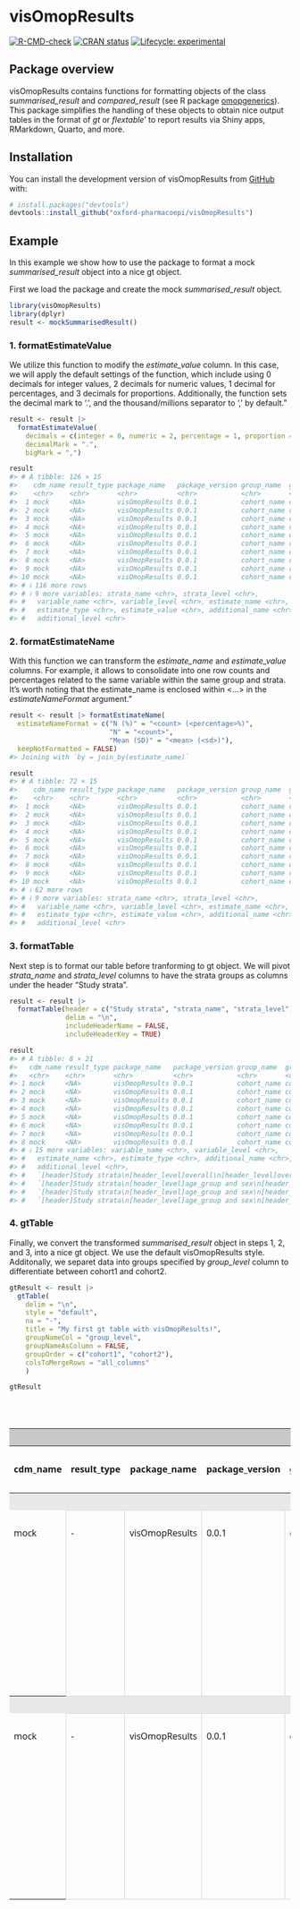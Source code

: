 
<!-- README.md is generated from README.Rmd. Please edit that file -->

# visOmopResults

<!-- badges: start -->

[![R-CMD-check](https://github.com/catalamarti/gtSummarisedResult/actions/workflows/R-CMD-check.yaml/badge.svg)](https://github.com/catalamarti/gtSummarisedResult/actions/workflows/R-CMD-check.yaml)
[![CRAN
status](https://www.r-pkg.org/badges/version/visOmopResults)](https://CRAN.R-project.org/package=visOmopResults)
[![Lifecycle:
experimental](https://img.shields.io/badge/lifecycle-experimental-orange.svg)](https://lifecycle.r-lib.org/articles/stages.html#experimental)
<!-- badges: end -->

## Package overview

visOmopResults contains functions for formatting objects of the class
*summarised_result* and *compared_result* (see R package
[omopgenerics](https://cran.r-project.org/web/packages/omopgenerics/index.html)).
This package simplifies the handling of these objects to obtain nice
output tables in the format of *gt* or *flextable*’ to report results
via Shiny apps, RMarkdown, Quarto, and more.

## Installation

You can install the development version of visOmopResults from
[GitHub](https://github.com/oxford-pharmacoepi/visOmopResults) with:

``` r
# install.packages("devtools")
devtools::install_github("oxford-pharmacoepi/visOmopResults")
```

## Example

In this example we show how to use the package to format a mock
*summarised_result* object into a nice gt object.

First we load the package and create the mock *summarised_result*
object.

``` r
library(visOmopResults)
library(dplyr)
result <- mockSummarisedResult()
```

### 1. formatEstimateValue

We utilize this function to modify the *estimate_value* column. In this
case, we will apply the default settings of the function, which include
using 0 decimals for integer values, 2 decimals for numeric values, 1
decimal for percentages, and 3 decimals for proportions. Additionally,
the function sets the decimal mark to ‘.’, and the thousand/millions
separator to ‘,’ by default.”

``` r
result <- result |> 
  formatEstimateValue(
    decimals = c(integer = 0, numeric = 2, percentage = 1, proportion = 3),
    decimalMark = ".",
    bigMark = ",")
```

``` r
result
#> # A tibble: 126 × 15
#>    cdm_name result_type package_name   package_version group_name  group_level
#>    <chr>    <chr>       <chr>          <chr>           <chr>       <chr>      
#>  1 mock     <NA>        visOmopResults 0.0.1           cohort_name cohort1    
#>  2 mock     <NA>        visOmopResults 0.0.1           cohort_name cohort1    
#>  3 mock     <NA>        visOmopResults 0.0.1           cohort_name cohort1    
#>  4 mock     <NA>        visOmopResults 0.0.1           cohort_name cohort1    
#>  5 mock     <NA>        visOmopResults 0.0.1           cohort_name cohort1    
#>  6 mock     <NA>        visOmopResults 0.0.1           cohort_name cohort1    
#>  7 mock     <NA>        visOmopResults 0.0.1           cohort_name cohort1    
#>  8 mock     <NA>        visOmopResults 0.0.1           cohort_name cohort1    
#>  9 mock     <NA>        visOmopResults 0.0.1           cohort_name cohort1    
#> 10 mock     <NA>        visOmopResults 0.0.1           cohort_name cohort2    
#> # ℹ 116 more rows
#> # ℹ 9 more variables: strata_name <chr>, strata_level <chr>,
#> #   variable_name <chr>, variable_level <chr>, estimate_name <chr>,
#> #   estimate_type <chr>, estimate_value <chr>, additional_name <chr>,
#> #   additional_level <chr>
```

### 2. formatEstimateName

With this function we can transform the *estimate_name* and
*estimate_value* columns. For example, it allows to consolidate into one
row counts and percentages related to the same variable within the same
group and strata. It’s worth noting that the estimate_name is enclosed
within \<…\> in the *estimateNameFormat* argument.”

``` r
result <- result |> formatEstimateName(
  estimateNameFormat = c("N (%)" = "<count> (<percentage>%)",
                         "N" = "<count>",
                         "Mean (SD)" = "<mean> (<sd>)"),
  keepNotFormatted = FALSE)
#> Joining with `by = join_by(estimate_name)`
```

``` r
result
#> # A tibble: 72 × 15
#>    cdm_name result_type package_name   package_version group_name  group_level
#>    <chr>    <chr>       <chr>          <chr>           <chr>       <chr>      
#>  1 mock     <NA>        visOmopResults 0.0.1           cohort_name cohort1    
#>  2 mock     <NA>        visOmopResults 0.0.1           cohort_name cohort1    
#>  3 mock     <NA>        visOmopResults 0.0.1           cohort_name cohort1    
#>  4 mock     <NA>        visOmopResults 0.0.1           cohort_name cohort1    
#>  5 mock     <NA>        visOmopResults 0.0.1           cohort_name cohort1    
#>  6 mock     <NA>        visOmopResults 0.0.1           cohort_name cohort1    
#>  7 mock     <NA>        visOmopResults 0.0.1           cohort_name cohort1    
#>  8 mock     <NA>        visOmopResults 0.0.1           cohort_name cohort1    
#>  9 mock     <NA>        visOmopResults 0.0.1           cohort_name cohort1    
#> 10 mock     <NA>        visOmopResults 0.0.1           cohort_name cohort2    
#> # ℹ 62 more rows
#> # ℹ 9 more variables: strata_name <chr>, strata_level <chr>,
#> #   variable_name <chr>, variable_level <chr>, estimate_name <chr>,
#> #   estimate_type <chr>, estimate_value <chr>, additional_name <chr>,
#> #   additional_level <chr>
```

### 3. formatTable

Next step is to format our table before tranforming to gt object. We
will pivot *strata_name* and *strata_level* columns to have the strata
groups as columns under the header “Study strata”.

``` r
result <- result |>
  formatTable(header = c("Study strata", "strata_name", "strata_level"),
              delim = "\n", 
              includeHeaderName = FALSE,
              includeHeaderKey = TRUE)
```

``` r
result
#> # A tibble: 8 × 21
#>   cdm_name result_type package_name   package_version group_name  group_level
#>   <chr>    <chr>       <chr>          <chr>           <chr>       <chr>      
#> 1 mock     <NA>        visOmopResults 0.0.1           cohort_name cohort1    
#> 2 mock     <NA>        visOmopResults 0.0.1           cohort_name cohort2    
#> 3 mock     <NA>        visOmopResults 0.0.1           cohort_name cohort1    
#> 4 mock     <NA>        visOmopResults 0.0.1           cohort_name cohort2    
#> 5 mock     <NA>        visOmopResults 0.0.1           cohort_name cohort1    
#> 6 mock     <NA>        visOmopResults 0.0.1           cohort_name cohort2    
#> 7 mock     <NA>        visOmopResults 0.0.1           cohort_name cohort1    
#> 8 mock     <NA>        visOmopResults 0.0.1           cohort_name cohort2    
#> # ℹ 15 more variables: variable_name <chr>, variable_level <chr>,
#> #   estimate_name <chr>, estimate_type <chr>, additional_name <chr>,
#> #   additional_level <chr>,
#> #   `[header]Study strata\n[header_level]overall\n[header_level]overall` <chr>,
#> #   `[header]Study strata\n[header_level]age_group and sex\n[header_level]<40 and Male` <chr>,
#> #   `[header]Study strata\n[header_level]age_group and sex\n[header_level]>=40 and Male` <chr>,
#> #   `[header]Study strata\n[header_level]age_group and sex\n[header_level]<40 and Female` <chr>, …
```

### 4. gtTable

Finally, we convert the transformed *summarised_result* object in steps
1, 2, and 3, into a nice gt object. We use the default visOmopResults
style. Additonally, we separet data into groups specified by
*group_level* column to differentiate between cohort1 and cohort2.

``` r
gtResult <- result |>
  gtTable(
    delim = "\n",
    style = "default",
    na = "-",
    title = "My first gt table with visOmopResults!",
    groupNameCol = "group_level",
    groupNameAsColumn = FALSE,
    groupOrder = c("cohort1", "cohort2"),
    colsToMergeRows = "all_columns"
    )
```

``` r
gtResult
```

<div id="hefwytmrke" style="padding-left:0px;padding-right:0px;padding-top:10px;padding-bottom:10px;overflow-x:auto;overflow-y:auto;width:auto;height:auto;">
<style>#hefwytmrke table {
  font-family: system-ui, 'Segoe UI', Roboto, Helvetica, Arial, sans-serif, 'Apple Color Emoji', 'Segoe UI Emoji', 'Segoe UI Symbol', 'Noto Color Emoji';
  -webkit-font-smoothing: antialiased;
  -moz-osx-font-smoothing: grayscale;
}
&#10;#hefwytmrke thead, #hefwytmrke tbody, #hefwytmrke tfoot, #hefwytmrke tr, #hefwytmrke td, #hefwytmrke th {
  border-style: none;
}
&#10;#hefwytmrke p {
  margin: 0;
  padding: 0;
}
&#10;#hefwytmrke .gt_table {
  display: table;
  border-collapse: collapse;
  line-height: normal;
  margin-left: auto;
  margin-right: auto;
  color: #333333;
  font-size: 16px;
  font-weight: normal;
  font-style: normal;
  background-color: #FFFFFF;
  width: auto;
  border-top-style: solid;
  border-top-width: 2px;
  border-top-color: #A8A8A8;
  border-right-style: none;
  border-right-width: 2px;
  border-right-color: #D3D3D3;
  border-bottom-style: solid;
  border-bottom-width: 2px;
  border-bottom-color: #A8A8A8;
  border-left-style: none;
  border-left-width: 2px;
  border-left-color: #D3D3D3;
}
&#10;#hefwytmrke .gt_caption {
  padding-top: 4px;
  padding-bottom: 4px;
}
&#10;#hefwytmrke .gt_title {
  color: #333333;
  font-size: 125%;
  font-weight: initial;
  padding-top: 4px;
  padding-bottom: 4px;
  padding-left: 5px;
  padding-right: 5px;
  border-bottom-color: #FFFFFF;
  border-bottom-width: 0;
}
&#10;#hefwytmrke .gt_subtitle {
  color: #333333;
  font-size: 85%;
  font-weight: initial;
  padding-top: 3px;
  padding-bottom: 5px;
  padding-left: 5px;
  padding-right: 5px;
  border-top-color: #FFFFFF;
  border-top-width: 0;
}
&#10;#hefwytmrke .gt_heading {
  background-color: #FFFFFF;
  text-align: center;
  border-bottom-color: #FFFFFF;
  border-left-style: none;
  border-left-width: 1px;
  border-left-color: #D3D3D3;
  border-right-style: none;
  border-right-width: 1px;
  border-right-color: #D3D3D3;
}
&#10;#hefwytmrke .gt_bottom_border {
  border-bottom-style: solid;
  border-bottom-width: 2px;
  border-bottom-color: #D3D3D3;
}
&#10;#hefwytmrke .gt_col_headings {
  border-top-style: solid;
  border-top-width: 2px;
  border-top-color: #D3D3D3;
  border-bottom-style: solid;
  border-bottom-width: 2px;
  border-bottom-color: #D3D3D3;
  border-left-style: none;
  border-left-width: 1px;
  border-left-color: #D3D3D3;
  border-right-style: none;
  border-right-width: 1px;
  border-right-color: #D3D3D3;
}
&#10;#hefwytmrke .gt_col_heading {
  color: #333333;
  background-color: #FFFFFF;
  font-size: 100%;
  font-weight: normal;
  text-transform: inherit;
  border-left-style: none;
  border-left-width: 1px;
  border-left-color: #D3D3D3;
  border-right-style: none;
  border-right-width: 1px;
  border-right-color: #D3D3D3;
  vertical-align: bottom;
  padding-top: 5px;
  padding-bottom: 6px;
  padding-left: 5px;
  padding-right: 5px;
  overflow-x: hidden;
}
&#10;#hefwytmrke .gt_column_spanner_outer {
  color: #333333;
  background-color: #FFFFFF;
  font-size: 100%;
  font-weight: normal;
  text-transform: inherit;
  padding-top: 0;
  padding-bottom: 0;
  padding-left: 4px;
  padding-right: 4px;
}
&#10;#hefwytmrke .gt_column_spanner_outer:first-child {
  padding-left: 0;
}
&#10;#hefwytmrke .gt_column_spanner_outer:last-child {
  padding-right: 0;
}
&#10;#hefwytmrke .gt_column_spanner {
  border-bottom-style: solid;
  border-bottom-width: 2px;
  border-bottom-color: #D3D3D3;
  vertical-align: bottom;
  padding-top: 5px;
  padding-bottom: 5px;
  overflow-x: hidden;
  display: inline-block;
  width: 100%;
}
&#10;#hefwytmrke .gt_spanner_row {
  border-bottom-style: hidden;
}
&#10;#hefwytmrke .gt_group_heading {
  padding-top: 8px;
  padding-bottom: 8px;
  padding-left: 5px;
  padding-right: 5px;
  color: #333333;
  background-color: #FFFFFF;
  font-size: 100%;
  font-weight: initial;
  text-transform: inherit;
  border-top-style: solid;
  border-top-width: 2px;
  border-top-color: #D3D3D3;
  border-bottom-style: solid;
  border-bottom-width: 2px;
  border-bottom-color: #D3D3D3;
  border-left-style: none;
  border-left-width: 1px;
  border-left-color: #D3D3D3;
  border-right-style: none;
  border-right-width: 1px;
  border-right-color: #D3D3D3;
  vertical-align: middle;
  text-align: left;
}
&#10;#hefwytmrke .gt_empty_group_heading {
  padding: 0.5px;
  color: #333333;
  background-color: #FFFFFF;
  font-size: 100%;
  font-weight: initial;
  border-top-style: solid;
  border-top-width: 2px;
  border-top-color: #D3D3D3;
  border-bottom-style: solid;
  border-bottom-width: 2px;
  border-bottom-color: #D3D3D3;
  vertical-align: middle;
}
&#10;#hefwytmrke .gt_from_md > :first-child {
  margin-top: 0;
}
&#10;#hefwytmrke .gt_from_md > :last-child {
  margin-bottom: 0;
}
&#10;#hefwytmrke .gt_row {
  padding-top: 8px;
  padding-bottom: 8px;
  padding-left: 5px;
  padding-right: 5px;
  margin: 10px;
  border-top-style: solid;
  border-top-width: 1px;
  border-top-color: #D3D3D3;
  border-left-style: none;
  border-left-width: 1px;
  border-left-color: #D3D3D3;
  border-right-style: none;
  border-right-width: 1px;
  border-right-color: #D3D3D3;
  vertical-align: middle;
  overflow-x: hidden;
}
&#10;#hefwytmrke .gt_stub {
  color: #333333;
  background-color: #FFFFFF;
  font-size: 100%;
  font-weight: initial;
  text-transform: inherit;
  border-right-style: solid;
  border-right-width: 2px;
  border-right-color: #D3D3D3;
  padding-left: 5px;
  padding-right: 5px;
}
&#10;#hefwytmrke .gt_stub_row_group {
  color: #333333;
  background-color: #FFFFFF;
  font-size: 100%;
  font-weight: initial;
  text-transform: inherit;
  border-right-style: solid;
  border-right-width: 2px;
  border-right-color: #D3D3D3;
  padding-left: 5px;
  padding-right: 5px;
  vertical-align: top;
}
&#10;#hefwytmrke .gt_row_group_first td {
  border-top-width: 2px;
}
&#10;#hefwytmrke .gt_row_group_first th {
  border-top-width: 2px;
}
&#10;#hefwytmrke .gt_summary_row {
  color: #333333;
  background-color: #FFFFFF;
  text-transform: inherit;
  padding-top: 8px;
  padding-bottom: 8px;
  padding-left: 5px;
  padding-right: 5px;
}
&#10;#hefwytmrke .gt_first_summary_row {
  border-top-style: solid;
  border-top-color: #D3D3D3;
}
&#10;#hefwytmrke .gt_first_summary_row.thick {
  border-top-width: 2px;
}
&#10;#hefwytmrke .gt_last_summary_row {
  padding-top: 8px;
  padding-bottom: 8px;
  padding-left: 5px;
  padding-right: 5px;
  border-bottom-style: solid;
  border-bottom-width: 2px;
  border-bottom-color: #D3D3D3;
}
&#10;#hefwytmrke .gt_grand_summary_row {
  color: #333333;
  background-color: #FFFFFF;
  text-transform: inherit;
  padding-top: 8px;
  padding-bottom: 8px;
  padding-left: 5px;
  padding-right: 5px;
}
&#10;#hefwytmrke .gt_first_grand_summary_row {
  padding-top: 8px;
  padding-bottom: 8px;
  padding-left: 5px;
  padding-right: 5px;
  border-top-style: double;
  border-top-width: 6px;
  border-top-color: #D3D3D3;
}
&#10;#hefwytmrke .gt_last_grand_summary_row_top {
  padding-top: 8px;
  padding-bottom: 8px;
  padding-left: 5px;
  padding-right: 5px;
  border-bottom-style: double;
  border-bottom-width: 6px;
  border-bottom-color: #D3D3D3;
}
&#10;#hefwytmrke .gt_striped {
  background-color: rgba(128, 128, 128, 0.05);
}
&#10;#hefwytmrke .gt_table_body {
  border-top-style: solid;
  border-top-width: 2px;
  border-top-color: #D3D3D3;
  border-bottom-style: solid;
  border-bottom-width: 2px;
  border-bottom-color: #D3D3D3;
}
&#10;#hefwytmrke .gt_footnotes {
  color: #333333;
  background-color: #FFFFFF;
  border-bottom-style: none;
  border-bottom-width: 2px;
  border-bottom-color: #D3D3D3;
  border-left-style: none;
  border-left-width: 2px;
  border-left-color: #D3D3D3;
  border-right-style: none;
  border-right-width: 2px;
  border-right-color: #D3D3D3;
}
&#10;#hefwytmrke .gt_footnote {
  margin: 0px;
  font-size: 90%;
  padding-top: 4px;
  padding-bottom: 4px;
  padding-left: 5px;
  padding-right: 5px;
}
&#10;#hefwytmrke .gt_sourcenotes {
  color: #333333;
  background-color: #FFFFFF;
  border-bottom-style: none;
  border-bottom-width: 2px;
  border-bottom-color: #D3D3D3;
  border-left-style: none;
  border-left-width: 2px;
  border-left-color: #D3D3D3;
  border-right-style: none;
  border-right-width: 2px;
  border-right-color: #D3D3D3;
}
&#10;#hefwytmrke .gt_sourcenote {
  font-size: 90%;
  padding-top: 4px;
  padding-bottom: 4px;
  padding-left: 5px;
  padding-right: 5px;
}
&#10;#hefwytmrke .gt_left {
  text-align: left;
}
&#10;#hefwytmrke .gt_center {
  text-align: center;
}
&#10;#hefwytmrke .gt_right {
  text-align: right;
  font-variant-numeric: tabular-nums;
}
&#10;#hefwytmrke .gt_font_normal {
  font-weight: normal;
}
&#10;#hefwytmrke .gt_font_bold {
  font-weight: bold;
}
&#10;#hefwytmrke .gt_font_italic {
  font-style: italic;
}
&#10;#hefwytmrke .gt_super {
  font-size: 65%;
}
&#10;#hefwytmrke .gt_footnote_marks {
  font-size: 75%;
  vertical-align: 0.4em;
  position: initial;
}
&#10;#hefwytmrke .gt_asterisk {
  font-size: 100%;
  vertical-align: 0;
}
&#10;#hefwytmrke .gt_indent_1 {
  text-indent: 5px;
}
&#10;#hefwytmrke .gt_indent_2 {
  text-indent: 10px;
}
&#10;#hefwytmrke .gt_indent_3 {
  text-indent: 15px;
}
&#10;#hefwytmrke .gt_indent_4 {
  text-indent: 20px;
}
&#10;#hefwytmrke .gt_indent_5 {
  text-indent: 25px;
}
</style>
<table class="gt_table" data-quarto-disable-processing="false" data-quarto-bootstrap="false">
  <thead>
    <tr class="gt_heading">
      <td colspan="20" class="gt_heading gt_title gt_font_normal gt_bottom_border" style="font-size: 15; text-align: center; font-weight: bold;">My first gt table with visOmopResults!</td>
    </tr>
    &#10;    <tr class="gt_col_headings gt_spanner_row">
      <th class="gt_center gt_columns_top_border gt_column_spanner_outer" rowspan="1" colspan="11" style="background-color: #C8C8C8; text-align: center; font-weight: bold;" scope="colgroup" id></th>
      <th class="gt_center gt_columns_top_border gt_column_spanner_outer" rowspan="1" colspan="9" style="background-color: #C8C8C8; text-align: center; font-weight: bold;" scope="colgroup" id="Study strata">
        <span class="gt_column_spanner">Study strata</span>
      </th>
    </tr>
    <tr class="gt_col_headings gt_spanner_row">
      <th class="gt_col_heading gt_columns_bottom_border gt_left" rowspan="2" colspan="1" style="text-align: center; font-weight: bold;" scope="col" id="cdm_name">cdm_name</th>
      <th class="gt_col_heading gt_columns_bottom_border gt_left" rowspan="2" colspan="1" style="text-align: center; font-weight: bold;" scope="col" id="result_type">result_type</th>
      <th class="gt_col_heading gt_columns_bottom_border gt_left" rowspan="2" colspan="1" style="text-align: center; font-weight: bold;" scope="col" id="package_name">package_name</th>
      <th class="gt_col_heading gt_columns_bottom_border gt_right" rowspan="2" colspan="1" style="text-align: center; font-weight: bold;" scope="col" id="package_version">package_version</th>
      <th class="gt_col_heading gt_columns_bottom_border gt_left" rowspan="2" colspan="1" style="text-align: center; font-weight: bold;" scope="col" id="group_name">group_name</th>
      <th class="gt_col_heading gt_columns_bottom_border gt_left" rowspan="2" colspan="1" style="text-align: center; font-weight: bold;" scope="col" id="variable_name">variable_name</th>
      <th class="gt_col_heading gt_columns_bottom_border gt_left" rowspan="2" colspan="1" style="text-align: center; font-weight: bold;" scope="col" id="variable_level">variable_level</th>
      <th class="gt_col_heading gt_columns_bottom_border gt_left" rowspan="2" colspan="1" style="text-align: center; font-weight: bold;" scope="col" id="estimate_name">estimate_name</th>
      <th class="gt_col_heading gt_columns_bottom_border gt_left" rowspan="2" colspan="1" style="text-align: center; font-weight: bold;" scope="col" id="estimate_type">estimate_type</th>
      <th class="gt_col_heading gt_columns_bottom_border gt_left" rowspan="2" colspan="1" style="text-align: center; font-weight: bold;" scope="col" id="additional_name">additional_name</th>
      <th class="gt_col_heading gt_columns_bottom_border gt_left" rowspan="2" colspan="1" style="text-align: center; font-weight: bold;" scope="col" id="additional_level">additional_level</th>
      <th class="gt_center gt_columns_top_border gt_column_spanner_outer" rowspan="1" colspan="1" style="background-color: #E1E1E1; text-align: center; font-weight: bold;" scope="col" id="overall">
        <span class="gt_column_spanner">overall</span>
      </th>
      <th class="gt_center gt_columns_top_border gt_column_spanner_outer" rowspan="1" colspan="4" style="background-color: #E1E1E1; text-align: center; font-weight: bold;" scope="colgroup" id="age_group and sex">
        <span class="gt_column_spanner">age_group and sex</span>
      </th>
      <th class="gt_center gt_columns_top_border gt_column_spanner_outer" rowspan="1" colspan="2" style="background-color: #E1E1E1; text-align: center; font-weight: bold;" scope="colgroup" id="sex">
        <span class="gt_column_spanner">sex</span>
      </th>
      <th class="gt_center gt_columns_top_border gt_column_spanner_outer" rowspan="1" colspan="2" style="background-color: #E1E1E1; text-align: center; font-weight: bold;" scope="colgroup" id="age_group">
        <span class="gt_column_spanner">age_group</span>
      </th>
    </tr>
    <tr class="gt_col_headings">
      <th class="gt_col_heading gt_columns_bottom_border gt_right" rowspan="1" colspan="1" style="background-color: #E1E1E1; text-align: center; font-weight: bold;" scope="col" id="overall">overall</th>
      <th class="gt_col_heading gt_columns_bottom_border gt_right" rowspan="1" colspan="1" style="background-color: #E1E1E1; text-align: center; font-weight: bold;" scope="col" id="&amp;lt;40 and Male">&lt;40 and Male</th>
      <th class="gt_col_heading gt_columns_bottom_border gt_right" rowspan="1" colspan="1" style="background-color: #E1E1E1; text-align: center; font-weight: bold;" scope="col" id="&amp;gt;=40 and Male">&gt;=40 and Male</th>
      <th class="gt_col_heading gt_columns_bottom_border gt_right" rowspan="1" colspan="1" style="background-color: #E1E1E1; text-align: center; font-weight: bold;" scope="col" id="&amp;lt;40 and Female">&lt;40 and Female</th>
      <th class="gt_col_heading gt_columns_bottom_border gt_right" rowspan="1" colspan="1" style="background-color: #E1E1E1; text-align: center; font-weight: bold;" scope="col" id="&amp;gt;=40 and Female">&gt;=40 and Female</th>
      <th class="gt_col_heading gt_columns_bottom_border gt_right" rowspan="1" colspan="1" style="background-color: #E1E1E1; text-align: center; font-weight: bold;" scope="col" id="Male">Male</th>
      <th class="gt_col_heading gt_columns_bottom_border gt_right" rowspan="1" colspan="1" style="background-color: #E1E1E1; text-align: center; font-weight: bold;" scope="col" id="Female">Female</th>
      <th class="gt_col_heading gt_columns_bottom_border gt_right" rowspan="1" colspan="1" style="background-color: #E1E1E1; text-align: center; font-weight: bold;" scope="col" id="&amp;lt;40">&lt;40</th>
      <th class="gt_col_heading gt_columns_bottom_border gt_right" rowspan="1" colspan="1" style="background-color: #E1E1E1; text-align: center; font-weight: bold;" scope="col" id="&amp;gt;=40">&gt;=40</th>
    </tr>
  </thead>
  <tbody class="gt_table_body">
    <tr class="gt_group_heading_row">
      <th colspan="20" class="gt_group_heading" style="background-color: #E9E9E9; font-weight: bold;" scope="colgroup" id="cohort1">cohort1</th>
    </tr>
    <tr class="gt_row_group_first"><td headers="cohort1  cdm_name" class="gt_row gt_left" style="text-align: left;"><div class='gt_from_md'><p>mock</p>
</div></td>
<td headers="cohort1  result_type" class="gt_row gt_left" style="text-align: left; border-left-width: 1px; border-left-style: solid; border-left-color: #D3D3D3; border-right-width: 1px; border-right-style: solid; border-right-color: #D3D3D3; border-top-width: 1px; border-top-style: solid; border-top-color: #D3D3D3; border-bottom-width: 1px; border-bottom-style: solid; border-bottom-color: #D3D3D3;">-</td>
<td headers="cohort1  package_name" class="gt_row gt_left" style="text-align: left; border-left-width: 1px; border-left-style: solid; border-left-color: #D3D3D3; border-right-width: 1px; border-right-style: solid; border-right-color: #D3D3D3; border-top-width: 1px; border-top-style: solid; border-top-color: #D3D3D3; border-bottom-width: 1px; border-bottom-style: solid; border-bottom-color: #D3D3D3;"><div class='gt_from_md'><p>visOmopResults</p>
</div></td>
<td headers="cohort1  package_version" class="gt_row gt_right" style="text-align: left; border-left-width: 1px; border-left-style: solid; border-left-color: #D3D3D3; border-right-width: 1px; border-right-style: solid; border-right-color: #D3D3D3; border-top-width: 1px; border-top-style: solid; border-top-color: #D3D3D3; border-bottom-width: 1px; border-bottom-style: solid; border-bottom-color: #D3D3D3;"><div class='gt_from_md'><p>0.0.1</p>
</div></td>
<td headers="cohort1  group_name" class="gt_row gt_left" style="text-align: left; border-left-width: 1px; border-left-style: solid; border-left-color: #D3D3D3; border-right-width: 1px; border-right-style: solid; border-right-color: #D3D3D3; border-top-width: 1px; border-top-style: solid; border-top-color: #D3D3D3; border-bottom-width: 1px; border-bottom-style: solid; border-bottom-color: #D3D3D3;"><div class='gt_from_md'><p>cohort_name</p>
</div></td>
<td headers="cohort1  variable_name" class="gt_row gt_left" style="text-align: left; border-left-width: 1px; border-left-style: solid; border-left-color: #D3D3D3; border-right-width: 1px; border-right-style: solid; border-right-color: #D3D3D3; border-top-width: 1px; border-top-style: solid; border-top-color: #D3D3D3; border-bottom-width: 1px; border-bottom-style: solid; border-bottom-color: #D3D3D3;"><div class='gt_from_md'><p>number subjects</p>
</div></td>
<td headers="cohort1  variable_level" class="gt_row gt_left" style="text-align: left; border-left-width: 1px; border-left-style: solid; border-left-color: #D3D3D3; border-right-width: 1px; border-right-style: solid; border-right-color: #D3D3D3; border-top-width: 1px; border-top-style: solid; border-top-color: #D3D3D3; border-bottom-width: 1px; border-bottom-style: solid; border-bottom-color: #D3D3D3;">-</td>
<td headers="cohort1  estimate_name" class="gt_row gt_left" style="text-align: left; border-left-width: 1px; border-left-style: solid; border-left-color: #D3D3D3; border-right-width: 1px; border-right-style: solid; border-right-color: #D3D3D3; border-top-width: 1px; border-top-style: solid; border-top-color: #D3D3D3; border-bottom-width: 1px; border-bottom-style: solid; border-bottom-color: #D3D3D3;"><div class='gt_from_md'><p>N</p>
</div></td>
<td headers="cohort1  estimate_type" class="gt_row gt_left" style="text-align: left; border-left-width: 1px; border-left-style: solid; border-left-color: #D3D3D3; border-right-width: 1px; border-right-style: solid; border-right-color: #D3D3D3; border-top-width: 1px; border-top-style: solid; border-top-color: #D3D3D3; border-bottom-width: 1px; border-bottom-style: solid; border-bottom-color: #D3D3D3;"><div class='gt_from_md'><p>character</p>
</div></td>
<td headers="cohort1  additional_name" class="gt_row gt_left" style="text-align: left; border-left-width: 1px; border-left-style: solid; border-left-color: #D3D3D3; border-right-width: 1px; border-right-style: solid; border-right-color: #D3D3D3; border-top-width: 1px; border-top-style: solid; border-top-color: #D3D3D3; border-bottom-width: 1px; border-bottom-style: solid; border-bottom-color: #D3D3D3;"><div class='gt_from_md'><p>overall</p>
</div></td>
<td headers="cohort1  additional_level" class="gt_row gt_left" style="text-align: left; border-left-width: 1px; border-left-style: solid; border-left-color: #D3D3D3; border-right-width: 1px; border-right-style: solid; border-right-color: #D3D3D3; border-top-width: 1px; border-top-style: solid; border-top-color: #D3D3D3; border-bottom-width: 1px; border-bottom-style: solid; border-bottom-color: #D3D3D3;"><div class='gt_from_md'><p>overall</p>
</div></td>
<td headers="cohort1  [header]Study strata
[header_level]overall
[header_level]overall" class="gt_row gt_right" style="text-align: right; border-left-width: 1px; border-left-style: solid; border-left-color: #D3D3D3; border-right-width: 1px; border-right-style: solid; border-right-color: #D3D3D3; border-top-width: 1px; border-top-style: solid; border-top-color: #D3D3D3; border-bottom-width: 1px; border-bottom-style: solid; border-bottom-color: #D3D3D3;"><div class='gt_from_md'><p>2,764,246</p>
</div></td>
<td headers="cohort1  [header]Study strata
[header_level]age_group and sex
[header_level]<40 and Male" class="gt_row gt_right" style="text-align: right; border-left-width: 1px; border-left-style: solid; border-left-color: #D3D3D3; border-right-width: 1px; border-right-style: solid; border-right-color: #D3D3D3; border-top-width: 1px; border-top-style: solid; border-top-color: #D3D3D3; border-bottom-width: 1px; border-bottom-style: solid; border-bottom-color: #D3D3D3;"><div class='gt_from_md'><p>9,080,728</p>
</div></td>
<td headers="cohort1  [header]Study strata
[header_level]age_group and sex
[header_level]>=40 and Male" class="gt_row gt_right" style="text-align: right; border-left-width: 1px; border-left-style: solid; border-left-color: #D3D3D3; border-right-width: 1px; border-right-style: solid; border-right-color: #D3D3D3; border-top-width: 1px; border-top-style: solid; border-top-color: #D3D3D3; border-bottom-width: 1px; border-bottom-style: solid; border-bottom-color: #D3D3D3;"><div class='gt_from_md'><p>6,623,438</p>
</div></td>
<td headers="cohort1  [header]Study strata
[header_level]age_group and sex
[header_level]<40 and Female" class="gt_row gt_right" style="text-align: right; border-left-width: 1px; border-left-style: solid; border-left-color: #D3D3D3; border-right-width: 1px; border-right-style: solid; border-right-color: #D3D3D3; border-top-width: 1px; border-top-style: solid; border-top-color: #D3D3D3; border-bottom-width: 1px; border-bottom-style: solid; border-bottom-color: #D3D3D3;"><div class='gt_from_md'><p>6,420,790</p>
</div></td>
<td headers="cohort1  [header]Study strata
[header_level]age_group and sex
[header_level]>=40 and Female" class="gt_row gt_right" style="text-align: right; border-left-width: 1px; border-left-style: solid; border-left-color: #D3D3D3; border-right-width: 1px; border-right-style: solid; border-right-color: #D3D3D3; border-top-width: 1px; border-top-style: solid; border-top-color: #D3D3D3; border-bottom-width: 1px; border-bottom-style: solid; border-bottom-color: #D3D3D3;"><div class='gt_from_md'><p>7,735,393</p>
</div></td>
<td headers="cohort1  [header]Study strata
[header_level]sex
[header_level]Male" class="gt_row gt_right" style="text-align: right; border-left-width: 1px; border-left-style: solid; border-left-color: #D3D3D3; border-right-width: 1px; border-right-style: solid; border-right-color: #D3D3D3; border-top-width: 1px; border-top-style: solid; border-top-color: #D3D3D3; border-bottom-width: 1px; border-bottom-style: solid; border-bottom-color: #D3D3D3;"><div class='gt_from_md'><p>8,773,879</p>
</div></td>
<td headers="cohort1  [header]Study strata
[header_level]sex
[header_level]Female" class="gt_row gt_right" style="text-align: right; border-left-width: 1px; border-left-style: solid; border-left-color: #D3D3D3; border-right-width: 1px; border-right-style: solid; border-right-color: #D3D3D3; border-top-width: 1px; border-top-style: solid; border-top-color: #D3D3D3; border-bottom-width: 1px; border-bottom-style: solid; border-bottom-color: #D3D3D3;"><div class='gt_from_md'><p>1,094,926</p>
</div></td>
<td headers="cohort1  [header]Study strata
[header_level]age_group
[header_level]<40" class="gt_row gt_right" style="text-align: right; border-left-width: 1px; border-left-style: solid; border-left-color: #D3D3D3; border-right-width: 1px; border-right-style: solid; border-right-color: #D3D3D3; border-top-width: 1px; border-top-style: solid; border-top-color: #D3D3D3; border-bottom-width: 1px; border-bottom-style: solid; border-bottom-color: #D3D3D3;"><div class='gt_from_md'><p>3,607,004</p>
</div></td>
<td headers="cohort1  [header]Study strata
[header_level]age_group
[header_level]>=40" class="gt_row gt_right" style="text-align: right;"><div class='gt_from_md'><p>1,006,218</p>
</div></td></tr>
    <tr><td headers="cohort1  cdm_name" class="gt_row gt_left" style="text-align: left; border-top-width: 1px; border-top-style: hidden; border-top-color: #000000;"><div class='gt_from_md'></div></td>
<td headers="cohort1  result_type" class="gt_row gt_left" style="text-align: left; border-left-width: 1px; border-left-style: solid; border-left-color: #D3D3D3; border-right-width: 1px; border-right-style: solid; border-right-color: #D3D3D3; border-top-width: 1px; border-top-style: hidden; border-top-color: #000000; border-bottom-width: 1px; border-bottom-style: solid; border-bottom-color: #D3D3D3;"><div class='gt_from_md'></div></td>
<td headers="cohort1  package_name" class="gt_row gt_left" style="text-align: left; border-left-width: 1px; border-left-style: solid; border-left-color: #D3D3D3; border-right-width: 1px; border-right-style: solid; border-right-color: #D3D3D3; border-top-width: 1px; border-top-style: hidden; border-top-color: #000000; border-bottom-width: 1px; border-bottom-style: solid; border-bottom-color: #D3D3D3;"><div class='gt_from_md'></div></td>
<td headers="cohort1  package_version" class="gt_row gt_right" style="text-align: left; border-left-width: 1px; border-left-style: solid; border-left-color: #D3D3D3; border-right-width: 1px; border-right-style: solid; border-right-color: #D3D3D3; border-top-width: 1px; border-top-style: hidden; border-top-color: #000000; border-bottom-width: 1px; border-bottom-style: solid; border-bottom-color: #D3D3D3;"><div class='gt_from_md'></div></td>
<td headers="cohort1  group_name" class="gt_row gt_left" style="text-align: left; border-left-width: 1px; border-left-style: solid; border-left-color: #D3D3D3; border-right-width: 1px; border-right-style: solid; border-right-color: #D3D3D3; border-top-width: 1px; border-top-style: hidden; border-top-color: #000000; border-bottom-width: 1px; border-bottom-style: solid; border-bottom-color: #D3D3D3;"><div class='gt_from_md'></div></td>
<td headers="cohort1  variable_name" class="gt_row gt_left" style="text-align: left; border-left-width: 1px; border-left-style: solid; border-left-color: #D3D3D3; border-right-width: 1px; border-right-style: solid; border-right-color: #D3D3D3; border-top-width: 1px; border-top-style: solid; border-top-color: #D3D3D3; border-bottom-width: 1px; border-bottom-style: solid; border-bottom-color: #D3D3D3;"><div class='gt_from_md'><p>age</p>
</div></td>
<td headers="cohort1  variable_level" class="gt_row gt_left" style="text-align: left; border-left-width: 1px; border-left-style: solid; border-left-color: #D3D3D3; border-right-width: 1px; border-right-style: solid; border-right-color: #D3D3D3; border-top-width: 1px; border-top-style: solid; border-top-color: #D3D3D3; border-bottom-width: 1px; border-bottom-style: solid; border-bottom-color: #D3D3D3;">-</td>
<td headers="cohort1  estimate_name" class="gt_row gt_left" style="text-align: left; border-left-width: 1px; border-left-style: solid; border-left-color: #D3D3D3; border-right-width: 1px; border-right-style: solid; border-right-color: #D3D3D3; border-top-width: 1px; border-top-style: solid; border-top-color: #D3D3D3; border-bottom-width: 1px; border-bottom-style: solid; border-bottom-color: #D3D3D3;"><div class='gt_from_md'><p>Mean (SD)</p>
</div></td>
<td headers="cohort1  estimate_type" class="gt_row gt_left" style="text-align: left; border-left-width: 1px; border-left-style: solid; border-left-color: #D3D3D3; border-right-width: 1px; border-right-style: solid; border-right-color: #D3D3D3; border-top-width: 1px; border-top-style: solid; border-top-color: #D3D3D3; border-bottom-width: 1px; border-bottom-style: solid; border-bottom-color: #D3D3D3;"><div class='gt_from_md'><p>character</p>
</div></td>
<td headers="cohort1  additional_name" class="gt_row gt_left" style="text-align: left; border-left-width: 1px; border-left-style: solid; border-left-color: #D3D3D3; border-right-width: 1px; border-right-style: solid; border-right-color: #D3D3D3; border-top-width: 1px; border-top-style: solid; border-top-color: #D3D3D3; border-bottom-width: 1px; border-bottom-style: solid; border-bottom-color: #D3D3D3;"><div class='gt_from_md'><p>overall</p>
</div></td>
<td headers="cohort1  additional_level" class="gt_row gt_left" style="text-align: left; border-left-width: 1px; border-left-style: solid; border-left-color: #D3D3D3; border-right-width: 1px; border-right-style: solid; border-right-color: #D3D3D3; border-top-width: 1px; border-top-style: solid; border-top-color: #D3D3D3; border-bottom-width: 1px; border-bottom-style: solid; border-bottom-color: #D3D3D3;"><div class='gt_from_md'><p>overall</p>
</div></td>
<td headers="cohort1  [header]Study strata
[header_level]overall
[header_level]overall" class="gt_row gt_right" style="text-align: right; border-left-width: 1px; border-left-style: solid; border-left-color: #D3D3D3; border-right-width: 1px; border-right-style: solid; border-right-color: #D3D3D3; border-top-width: 1px; border-top-style: solid; border-top-color: #D3D3D3; border-bottom-width: 1px; border-bottom-style: solid; border-bottom-color: #D3D3D3;"><div class='gt_from_md'><p>49.08 (5.18)</p>
</div></td>
<td headers="cohort1  [header]Study strata
[header_level]age_group and sex
[header_level]<40 and Male" class="gt_row gt_right" style="text-align: right; border-left-width: 1px; border-left-style: solid; border-left-color: #D3D3D3; border-right-width: 1px; border-right-style: solid; border-right-color: #D3D3D3; border-top-width: 1px; border-top-style: solid; border-top-color: #D3D3D3; border-bottom-width: 1px; border-bottom-style: solid; border-bottom-color: #D3D3D3;"><div class='gt_from_md'><p>5.45 (0.97)</p>
</div></td>
<td headers="cohort1  [header]Study strata
[header_level]age_group and sex
[header_level]>=40 and Male" class="gt_row gt_right" style="text-align: right; border-left-width: 1px; border-left-style: solid; border-left-color: #D3D3D3; border-right-width: 1px; border-right-style: solid; border-right-color: #D3D3D3; border-top-width: 1px; border-top-style: solid; border-top-color: #D3D3D3; border-bottom-width: 1px; border-bottom-style: solid; border-bottom-color: #D3D3D3;"><div class='gt_from_md'><p>54.46 (2.98)</p>
</div></td>
<td headers="cohort1  [header]Study strata
[header_level]age_group and sex
[header_level]<40 and Female" class="gt_row gt_right" style="text-align: right; border-left-width: 1px; border-left-style: solid; border-left-color: #D3D3D3; border-right-width: 1px; border-right-style: solid; border-right-color: #D3D3D3; border-top-width: 1px; border-top-style: solid; border-top-color: #D3D3D3; border-bottom-width: 1px; border-bottom-style: solid; border-bottom-color: #D3D3D3;"><div class='gt_from_md'><p>1.94 (1.14)</p>
</div></td>
<td headers="cohort1  [header]Study strata
[header_level]age_group and sex
[header_level]>=40 and Female" class="gt_row gt_right" style="text-align: right; border-left-width: 1px; border-left-style: solid; border-left-color: #D3D3D3; border-right-width: 1px; border-right-style: solid; border-right-color: #D3D3D3; border-top-width: 1px; border-top-style: solid; border-top-color: #D3D3D3; border-bottom-width: 1px; border-bottom-style: solid; border-bottom-color: #D3D3D3;"><div class='gt_from_md'><p>66.54 (2.73)</p>
</div></td>
<td headers="cohort1  [header]Study strata
[header_level]sex
[header_level]Male" class="gt_row gt_right" style="text-align: right; border-left-width: 1px; border-left-style: solid; border-left-color: #D3D3D3; border-right-width: 1px; border-right-style: solid; border-right-color: #D3D3D3; border-top-width: 1px; border-top-style: solid; border-top-color: #D3D3D3; border-bottom-width: 1px; border-bottom-style: solid; border-bottom-color: #D3D3D3;"><div class='gt_from_md'><p>43.38 (5.44)</p>
</div></td>
<td headers="cohort1  [header]Study strata
[header_level]sex
[header_level]Female" class="gt_row gt_right" style="text-align: right; border-left-width: 1px; border-left-style: solid; border-left-color: #D3D3D3; border-right-width: 1px; border-right-style: solid; border-right-color: #D3D3D3; border-top-width: 1px; border-top-style: solid; border-top-color: #D3D3D3; border-bottom-width: 1px; border-bottom-style: solid; border-bottom-color: #D3D3D3;"><div class='gt_from_md'><p>12.81 (3.92)</p>
</div></td>
<td headers="cohort1  [header]Study strata
[header_level]age_group
[header_level]<40" class="gt_row gt_right" style="text-align: right; border-left-width: 1px; border-left-style: solid; border-left-color: #D3D3D3; border-right-width: 1px; border-right-style: solid; border-right-color: #D3D3D3; border-top-width: 1px; border-top-style: solid; border-top-color: #D3D3D3; border-bottom-width: 1px; border-bottom-style: solid; border-bottom-color: #D3D3D3;"><div class='gt_from_md'><p>30.04 (1.19)</p>
</div></td>
<td headers="cohort1  [header]Study strata
[header_level]age_group
[header_level]>=40" class="gt_row gt_right" style="text-align: right;"><div class='gt_from_md'><p>94.21 (3.98)</p>
</div></td></tr>
    <tr><td headers="cohort1  cdm_name" class="gt_row gt_left" style="text-align: left; border-top-width: 1px; border-top-style: hidden; border-top-color: #000000;"><div class='gt_from_md'></div></td>
<td headers="cohort1  result_type" class="gt_row gt_left" style="text-align: left; border-left-width: 1px; border-left-style: solid; border-left-color: #D3D3D3; border-right-width: 1px; border-right-style: solid; border-right-color: #D3D3D3; border-top-width: 1px; border-top-style: hidden; border-top-color: #000000; border-bottom-width: 1px; border-bottom-style: solid; border-bottom-color: #D3D3D3;"><div class='gt_from_md'></div></td>
<td headers="cohort1  package_name" class="gt_row gt_left" style="text-align: left; border-left-width: 1px; border-left-style: solid; border-left-color: #D3D3D3; border-right-width: 1px; border-right-style: solid; border-right-color: #D3D3D3; border-top-width: 1px; border-top-style: hidden; border-top-color: #000000; border-bottom-width: 1px; border-bottom-style: solid; border-bottom-color: #D3D3D3;"><div class='gt_from_md'></div></td>
<td headers="cohort1  package_version" class="gt_row gt_right" style="text-align: left; border-left-width: 1px; border-left-style: solid; border-left-color: #D3D3D3; border-right-width: 1px; border-right-style: solid; border-right-color: #D3D3D3; border-top-width: 1px; border-top-style: hidden; border-top-color: #000000; border-bottom-width: 1px; border-bottom-style: solid; border-bottom-color: #D3D3D3;"><div class='gt_from_md'></div></td>
<td headers="cohort1  group_name" class="gt_row gt_left" style="text-align: left; border-left-width: 1px; border-left-style: solid; border-left-color: #D3D3D3; border-right-width: 1px; border-right-style: solid; border-right-color: #D3D3D3; border-top-width: 1px; border-top-style: hidden; border-top-color: #000000; border-bottom-width: 1px; border-bottom-style: solid; border-bottom-color: #D3D3D3;"><div class='gt_from_md'></div></td>
<td headers="cohort1  variable_name" class="gt_row gt_left" style="text-align: left; border-left-width: 1px; border-left-style: solid; border-left-color: #D3D3D3; border-right-width: 1px; border-right-style: solid; border-right-color: #D3D3D3; border-top-width: 1px; border-top-style: solid; border-top-color: #D3D3D3; border-bottom-width: 1px; border-bottom-style: solid; border-bottom-color: #D3D3D3;"><div class='gt_from_md'><p>Medications</p>
</div></td>
<td headers="cohort1  variable_level" class="gt_row gt_left" style="text-align: left; border-left-width: 1px; border-left-style: solid; border-left-color: #D3D3D3; border-right-width: 1px; border-right-style: solid; border-right-color: #D3D3D3; border-top-width: 1px; border-top-style: solid; border-top-color: #D3D3D3; border-bottom-width: 1px; border-bottom-style: solid; border-bottom-color: #D3D3D3;"><div class='gt_from_md'><p>Amoxiciline</p>
</div></td>
<td headers="cohort1  estimate_name" class="gt_row gt_left" style="text-align: left; border-left-width: 1px; border-left-style: solid; border-left-color: #D3D3D3; border-right-width: 1px; border-right-style: solid; border-right-color: #D3D3D3; border-top-width: 1px; border-top-style: solid; border-top-color: #D3D3D3; border-bottom-width: 1px; border-bottom-style: solid; border-bottom-color: #D3D3D3;"><div class='gt_from_md'><p>N (%)</p>
</div></td>
<td headers="cohort1  estimate_type" class="gt_row gt_left" style="text-align: left; border-left-width: 1px; border-left-style: solid; border-left-color: #D3D3D3; border-right-width: 1px; border-right-style: solid; border-right-color: #D3D3D3; border-top-width: 1px; border-top-style: solid; border-top-color: #D3D3D3; border-bottom-width: 1px; border-bottom-style: solid; border-bottom-color: #D3D3D3;"><div class='gt_from_md'><p>character</p>
</div></td>
<td headers="cohort1  additional_name" class="gt_row gt_left" style="text-align: left; border-left-width: 1px; border-left-style: solid; border-left-color: #D3D3D3; border-right-width: 1px; border-right-style: solid; border-right-color: #D3D3D3; border-top-width: 1px; border-top-style: solid; border-top-color: #D3D3D3; border-bottom-width: 1px; border-bottom-style: solid; border-bottom-color: #D3D3D3;"><div class='gt_from_md'><p>overall</p>
</div></td>
<td headers="cohort1  additional_level" class="gt_row gt_left" style="text-align: left; border-left-width: 1px; border-left-style: solid; border-left-color: #D3D3D3; border-right-width: 1px; border-right-style: solid; border-right-color: #D3D3D3; border-top-width: 1px; border-top-style: solid; border-top-color: #D3D3D3; border-bottom-width: 1px; border-bottom-style: solid; border-bottom-color: #D3D3D3;"><div class='gt_from_md'><p>overall</p>
</div></td>
<td headers="cohort1  [header]Study strata
[header_level]overall
[header_level]overall" class="gt_row gt_right" style="text-align: right; border-left-width: 1px; border-left-style: solid; border-left-color: #D3D3D3; border-right-width: 1px; border-right-style: solid; border-right-color: #D3D3D3; border-top-width: 1px; border-top-style: solid; border-top-color: #D3D3D3; border-bottom-width: 1px; border-bottom-style: solid; border-bottom-color: #D3D3D3;"><div class='gt_from_md'><p>91,861 (10.5%)</p>
</div></td>
<td headers="cohort1  [header]Study strata
[header_level]age_group and sex
[header_level]<40 and Male" class="gt_row gt_right" style="text-align: right; border-left-width: 1px; border-left-style: solid; border-left-color: #D3D3D3; border-right-width: 1px; border-right-style: solid; border-right-color: #D3D3D3; border-top-width: 1px; border-top-style: solid; border-top-color: #D3D3D3; border-bottom-width: 1px; border-bottom-style: solid; border-bottom-color: #D3D3D3;"><div class='gt_from_md'><p>70,585 (54.8%)</p>
</div></td>
<td headers="cohort1  [header]Study strata
[header_level]age_group and sex
[header_level]>=40 and Male" class="gt_row gt_right" style="text-align: right; border-left-width: 1px; border-left-style: solid; border-left-color: #D3D3D3; border-right-width: 1px; border-right-style: solid; border-right-color: #D3D3D3; border-top-width: 1px; border-top-style: solid; border-top-color: #D3D3D3; border-bottom-width: 1px; border-bottom-style: solid; border-bottom-color: #D3D3D3;"><div class='gt_from_md'><p>64,357 (59.7%)</p>
</div></td>
<td headers="cohort1  [header]Study strata
[header_level]age_group and sex
[header_level]<40 and Female" class="gt_row gt_right" style="text-align: right; border-left-width: 1px; border-left-style: solid; border-left-color: #D3D3D3; border-right-width: 1px; border-right-style: solid; border-right-color: #D3D3D3; border-top-width: 1px; border-top-style: solid; border-top-color: #D3D3D3; border-bottom-width: 1px; border-bottom-style: solid; border-bottom-color: #D3D3D3;"><div class='gt_from_md'><p>19,392 (80.5%)</p>
</div></td>
<td headers="cohort1  [header]Study strata
[header_level]age_group and sex
[header_level]>=40 and Female" class="gt_row gt_right" style="text-align: right; border-left-width: 1px; border-left-style: solid; border-left-color: #D3D3D3; border-right-width: 1px; border-right-style: solid; border-right-color: #D3D3D3; border-top-width: 1px; border-top-style: solid; border-top-color: #D3D3D3; border-bottom-width: 1px; border-bottom-style: solid; border-bottom-color: #D3D3D3;"><div class='gt_from_md'><p>48,737 (72.4%)</p>
</div></td>
<td headers="cohort1  [header]Study strata
[header_level]sex
[header_level]Male" class="gt_row gt_right" style="text-align: right; border-left-width: 1px; border-left-style: solid; border-left-color: #D3D3D3; border-right-width: 1px; border-right-style: solid; border-right-color: #D3D3D3; border-top-width: 1px; border-top-style: solid; border-top-color: #D3D3D3; border-bottom-width: 1px; border-bottom-style: solid; border-bottom-color: #D3D3D3;"><div class='gt_from_md'><p>40,902 (60.4%)</p>
</div></td>
<td headers="cohort1  [header]Study strata
[header_level]sex
[header_level]Female" class="gt_row gt_right" style="text-align: right; border-left-width: 1px; border-left-style: solid; border-left-color: #D3D3D3; border-right-width: 1px; border-right-style: solid; border-right-color: #D3D3D3; border-top-width: 1px; border-top-style: solid; border-top-color: #D3D3D3; border-bottom-width: 1px; border-bottom-style: solid; border-bottom-color: #D3D3D3;"><div class='gt_from_md'><p>32,194 (82.4%)</p>
</div></td>
<td headers="cohort1  [header]Study strata
[header_level]age_group
[header_level]<40" class="gt_row gt_right" style="text-align: right; border-left-width: 1px; border-left-style: solid; border-left-color: #D3D3D3; border-right-width: 1px; border-right-style: solid; border-right-color: #D3D3D3; border-top-width: 1px; border-top-style: solid; border-top-color: #D3D3D3; border-bottom-width: 1px; border-bottom-style: solid; border-bottom-color: #D3D3D3;"><div class='gt_from_md'><p>3,310 (71.9%)</p>
</div></td>
<td headers="cohort1  [header]Study strata
[header_level]age_group
[header_level]>=40" class="gt_row gt_right" style="text-align: right;"><div class='gt_from_md'><p>69,638 (89.3%)</p>
</div></td></tr>
    <tr><td headers="cohort1  cdm_name" class="gt_row gt_left" style="text-align: left; border-top-width: 1px; border-top-style: hidden; border-top-color: #000000;"><div class='gt_from_md'></div></td>
<td headers="cohort1  result_type" class="gt_row gt_left" style="text-align: left; border-left-width: 1px; border-left-style: solid; border-left-color: #D3D3D3; border-right-width: 1px; border-right-style: solid; border-right-color: #D3D3D3; border-top-width: 1px; border-top-style: hidden; border-top-color: #000000; border-bottom-width: 1px; border-bottom-style: solid; border-bottom-color: #D3D3D3;"><div class='gt_from_md'></div></td>
<td headers="cohort1  package_name" class="gt_row gt_left" style="text-align: left; border-left-width: 1px; border-left-style: solid; border-left-color: #D3D3D3; border-right-width: 1px; border-right-style: solid; border-right-color: #D3D3D3; border-top-width: 1px; border-top-style: hidden; border-top-color: #000000; border-bottom-width: 1px; border-bottom-style: solid; border-bottom-color: #D3D3D3;"><div class='gt_from_md'></div></td>
<td headers="cohort1  package_version" class="gt_row gt_right" style="text-align: left; border-left-width: 1px; border-left-style: solid; border-left-color: #D3D3D3; border-right-width: 1px; border-right-style: solid; border-right-color: #D3D3D3; border-top-width: 1px; border-top-style: hidden; border-top-color: #000000; border-bottom-width: 1px; border-bottom-style: solid; border-bottom-color: #D3D3D3;"><div class='gt_from_md'></div></td>
<td headers="cohort1  group_name" class="gt_row gt_left" style="text-align: left; border-left-width: 1px; border-left-style: solid; border-left-color: #D3D3D3; border-right-width: 1px; border-right-style: solid; border-right-color: #D3D3D3; border-top-width: 1px; border-top-style: hidden; border-top-color: #000000; border-bottom-width: 1px; border-bottom-style: solid; border-bottom-color: #D3D3D3;"><div class='gt_from_md'></div></td>
<td headers="cohort1  variable_name" class="gt_row gt_left" style="text-align: left; border-left-width: 1px; border-left-style: solid; border-left-color: #D3D3D3; border-right-width: 1px; border-right-style: solid; border-right-color: #D3D3D3; border-top-width: 1px; border-top-style: hidden; border-top-color: #000000; border-bottom-width: 1px; border-bottom-style: solid; border-bottom-color: #D3D3D3;"><div class='gt_from_md'></div></td>
<td headers="cohort1  variable_level" class="gt_row gt_left" style="text-align: left; border-left-width: 1px; border-left-style: solid; border-left-color: #D3D3D3; border-right-width: 1px; border-right-style: solid; border-right-color: #D3D3D3; border-top-width: 1px; border-top-style: solid; border-top-color: #D3D3D3; border-bottom-width: 1px; border-bottom-style: solid; border-bottom-color: #D3D3D3;"><div class='gt_from_md'><p>Ibuprofen</p>
</div></td>
<td headers="cohort1  estimate_name" class="gt_row gt_left" style="text-align: left; border-left-width: 1px; border-left-style: solid; border-left-color: #D3D3D3; border-right-width: 1px; border-right-style: solid; border-right-color: #D3D3D3; border-top-width: 1px; border-top-style: solid; border-top-color: #D3D3D3; border-bottom-width: 1px; border-bottom-style: solid; border-bottom-color: #D3D3D3;"><div class='gt_from_md'><p>N (%)</p>
</div></td>
<td headers="cohort1  estimate_type" class="gt_row gt_left" style="text-align: left; border-left-width: 1px; border-left-style: solid; border-left-color: #D3D3D3; border-right-width: 1px; border-right-style: solid; border-right-color: #D3D3D3; border-top-width: 1px; border-top-style: solid; border-top-color: #D3D3D3; border-bottom-width: 1px; border-bottom-style: solid; border-bottom-color: #D3D3D3;"><div class='gt_from_md'><p>character</p>
</div></td>
<td headers="cohort1  additional_name" class="gt_row gt_left" style="text-align: left; border-left-width: 1px; border-left-style: solid; border-left-color: #D3D3D3; border-right-width: 1px; border-right-style: solid; border-right-color: #D3D3D3; border-top-width: 1px; border-top-style: solid; border-top-color: #D3D3D3; border-bottom-width: 1px; border-bottom-style: solid; border-bottom-color: #D3D3D3;"><div class='gt_from_md'><p>overall</p>
</div></td>
<td headers="cohort1  additional_level" class="gt_row gt_left" style="text-align: left; border-left-width: 1px; border-left-style: solid; border-left-color: #D3D3D3; border-right-width: 1px; border-right-style: solid; border-right-color: #D3D3D3; border-top-width: 1px; border-top-style: solid; border-top-color: #D3D3D3; border-bottom-width: 1px; border-bottom-style: solid; border-bottom-color: #D3D3D3;"><div class='gt_from_md'><p>overall</p>
</div></td>
<td headers="cohort1  [header]Study strata
[header_level]overall
[header_level]overall" class="gt_row gt_right" style="text-align: right; border-left-width: 1px; border-left-style: solid; border-left-color: #D3D3D3; border-right-width: 1px; border-right-style: solid; border-right-color: #D3D3D3; border-top-width: 1px; border-top-style: solid; border-top-color: #D3D3D3; border-bottom-width: 1px; border-bottom-style: solid; border-bottom-color: #D3D3D3;"><div class='gt_from_md'><p>11,781 (64.9%)</p>
</div></td>
<td headers="cohort1  [header]Study strata
[header_level]age_group and sex
[header_level]<40 and Male" class="gt_row gt_right" style="text-align: right; border-left-width: 1px; border-left-style: solid; border-left-color: #D3D3D3; border-right-width: 1px; border-right-style: solid; border-right-color: #D3D3D3; border-top-width: 1px; border-top-style: solid; border-top-color: #D3D3D3; border-bottom-width: 1px; border-bottom-style: solid; border-bottom-color: #D3D3D3;"><div class='gt_from_md'><p>32,785 (63.4%)</p>
</div></td>
<td headers="cohort1  [header]Study strata
[header_level]age_group and sex
[header_level]>=40 and Male" class="gt_row gt_right" style="text-align: right; border-left-width: 1px; border-left-style: solid; border-left-color: #D3D3D3; border-right-width: 1px; border-right-style: solid; border-right-color: #D3D3D3; border-top-width: 1px; border-top-style: solid; border-top-color: #D3D3D3; border-bottom-width: 1px; border-bottom-style: solid; border-bottom-color: #D3D3D3;"><div class='gt_from_md'><p>78,205 (8.2%)</p>
</div></td>
<td headers="cohort1  [header]Study strata
[header_level]age_group and sex
[header_level]<40 and Female" class="gt_row gt_right" style="text-align: right; border-left-width: 1px; border-left-style: solid; border-left-color: #D3D3D3; border-right-width: 1px; border-right-style: solid; border-right-color: #D3D3D3; border-top-width: 1px; border-top-style: solid; border-top-color: #D3D3D3; border-bottom-width: 1px; border-bottom-style: solid; border-bottom-color: #D3D3D3;"><div class='gt_from_md'><p>49,968 (2.8%)</p>
</div></td>
<td headers="cohort1  [header]Study strata
[header_level]age_group and sex
[header_level]>=40 and Female" class="gt_row gt_right" style="text-align: right; border-left-width: 1px; border-left-style: solid; border-left-color: #D3D3D3; border-right-width: 1px; border-right-style: solid; border-right-color: #D3D3D3; border-top-width: 1px; border-top-style: solid; border-top-color: #D3D3D3; border-bottom-width: 1px; border-bottom-style: solid; border-bottom-color: #D3D3D3;"><div class='gt_from_md'><p>78,558 (76.8%)</p>
</div></td>
<td headers="cohort1  [header]Study strata
[header_level]sex
[header_level]Male" class="gt_row gt_right" style="text-align: right; border-left-width: 1px; border-left-style: solid; border-left-color: #D3D3D3; border-right-width: 1px; border-right-style: solid; border-right-color: #D3D3D3; border-top-width: 1px; border-top-style: solid; border-top-color: #D3D3D3; border-bottom-width: 1px; border-bottom-style: solid; border-bottom-color: #D3D3D3;"><div class='gt_from_md'><p>38,021 (46.4%)</p>
</div></td>
<td headers="cohort1  [header]Study strata
[header_level]sex
[header_level]Female" class="gt_row gt_right" style="text-align: right; border-left-width: 1px; border-left-style: solid; border-left-color: #D3D3D3; border-right-width: 1px; border-right-style: solid; border-right-color: #D3D3D3; border-top-width: 1px; border-top-style: solid; border-top-color: #D3D3D3; border-bottom-width: 1px; border-bottom-style: solid; border-bottom-color: #D3D3D3;"><div class='gt_from_md'><p>96,344 (26.9%)</p>
</div></td>
<td headers="cohort1  [header]Study strata
[header_level]age_group
[header_level]<40" class="gt_row gt_right" style="text-align: right; border-left-width: 1px; border-left-style: solid; border-left-color: #D3D3D3; border-right-width: 1px; border-right-style: solid; border-right-color: #D3D3D3; border-top-width: 1px; border-top-style: solid; border-top-color: #D3D3D3; border-bottom-width: 1px; border-bottom-style: solid; border-bottom-color: #D3D3D3;"><div class='gt_from_md'><p>41,723 (48.9%)</p>
</div></td>
<td headers="cohort1  [header]Study strata
[header_level]age_group
[header_level]>=40" class="gt_row gt_right" style="text-align: right;"><div class='gt_from_md'><p>36,890 (47.3%)</p>
</div></td></tr>
    <tr class="gt_group_heading_row">
      <th colspan="20" class="gt_group_heading" style="background-color: #E9E9E9; font-weight: bold;" scope="colgroup" id="cohort2">cohort2</th>
    </tr>
    <tr class="gt_row_group_first"><td headers="cohort2  cdm_name" class="gt_row gt_left" style="text-align: left;"><div class='gt_from_md'><p>mock</p>
</div></td>
<td headers="cohort2  result_type" class="gt_row gt_left" style="text-align: left; border-left-width: 1px; border-left-style: solid; border-left-color: #D3D3D3; border-right-width: 1px; border-right-style: solid; border-right-color: #D3D3D3; border-top-width: 1px; border-top-style: solid; border-top-color: #D3D3D3; border-bottom-width: 1px; border-bottom-style: solid; border-bottom-color: #D3D3D3;">-</td>
<td headers="cohort2  package_name" class="gt_row gt_left" style="text-align: left; border-left-width: 1px; border-left-style: solid; border-left-color: #D3D3D3; border-right-width: 1px; border-right-style: solid; border-right-color: #D3D3D3; border-top-width: 1px; border-top-style: solid; border-top-color: #D3D3D3; border-bottom-width: 1px; border-bottom-style: solid; border-bottom-color: #D3D3D3;"><div class='gt_from_md'><p>visOmopResults</p>
</div></td>
<td headers="cohort2  package_version" class="gt_row gt_right" style="text-align: left; border-left-width: 1px; border-left-style: solid; border-left-color: #D3D3D3; border-right-width: 1px; border-right-style: solid; border-right-color: #D3D3D3; border-top-width: 1px; border-top-style: solid; border-top-color: #D3D3D3; border-bottom-width: 1px; border-bottom-style: solid; border-bottom-color: #D3D3D3;"><div class='gt_from_md'><p>0.0.1</p>
</div></td>
<td headers="cohort2  group_name" class="gt_row gt_left" style="text-align: left; border-left-width: 1px; border-left-style: solid; border-left-color: #D3D3D3; border-right-width: 1px; border-right-style: solid; border-right-color: #D3D3D3; border-top-width: 1px; border-top-style: solid; border-top-color: #D3D3D3; border-bottom-width: 1px; border-bottom-style: solid; border-bottom-color: #D3D3D3;"><div class='gt_from_md'><p>cohort_name</p>
</div></td>
<td headers="cohort2  variable_name" class="gt_row gt_left" style="text-align: left; border-left-width: 1px; border-left-style: solid; border-left-color: #D3D3D3; border-right-width: 1px; border-right-style: solid; border-right-color: #D3D3D3; border-top-width: 1px; border-top-style: solid; border-top-color: #D3D3D3; border-bottom-width: 1px; border-bottom-style: solid; border-bottom-color: #D3D3D3;"><div class='gt_from_md'><p>number subjects</p>
</div></td>
<td headers="cohort2  variable_level" class="gt_row gt_left" style="text-align: left; border-left-width: 1px; border-left-style: solid; border-left-color: #D3D3D3; border-right-width: 1px; border-right-style: solid; border-right-color: #D3D3D3; border-top-width: 1px; border-top-style: solid; border-top-color: #D3D3D3; border-bottom-width: 1px; border-bottom-style: solid; border-bottom-color: #D3D3D3;">-</td>
<td headers="cohort2  estimate_name" class="gt_row gt_left" style="text-align: left; border-left-width: 1px; border-left-style: solid; border-left-color: #D3D3D3; border-right-width: 1px; border-right-style: solid; border-right-color: #D3D3D3; border-top-width: 1px; border-top-style: solid; border-top-color: #D3D3D3; border-bottom-width: 1px; border-bottom-style: solid; border-bottom-color: #D3D3D3;"><div class='gt_from_md'><p>N</p>
</div></td>
<td headers="cohort2  estimate_type" class="gt_row gt_left" style="text-align: left; border-left-width: 1px; border-left-style: solid; border-left-color: #D3D3D3; border-right-width: 1px; border-right-style: solid; border-right-color: #D3D3D3; border-top-width: 1px; border-top-style: solid; border-top-color: #D3D3D3; border-bottom-width: 1px; border-bottom-style: solid; border-bottom-color: #D3D3D3;"><div class='gt_from_md'><p>character</p>
</div></td>
<td headers="cohort2  additional_name" class="gt_row gt_left" style="text-align: left; border-left-width: 1px; border-left-style: solid; border-left-color: #D3D3D3; border-right-width: 1px; border-right-style: solid; border-right-color: #D3D3D3; border-top-width: 1px; border-top-style: solid; border-top-color: #D3D3D3; border-bottom-width: 1px; border-bottom-style: solid; border-bottom-color: #D3D3D3;"><div class='gt_from_md'><p>overall</p>
</div></td>
<td headers="cohort2  additional_level" class="gt_row gt_left" style="text-align: left; border-left-width: 1px; border-left-style: solid; border-left-color: #D3D3D3; border-right-width: 1px; border-right-style: solid; border-right-color: #D3D3D3; border-top-width: 1px; border-top-style: solid; border-top-color: #D3D3D3; border-bottom-width: 1px; border-bottom-style: solid; border-bottom-color: #D3D3D3;"><div class='gt_from_md'><p>overall</p>
</div></td>
<td headers="cohort2  [header]Study strata
[header_level]overall
[header_level]overall" class="gt_row gt_right" style="text-align: right; border-left-width: 1px; border-left-style: solid; border-left-color: #D3D3D3; border-right-width: 1px; border-right-style: solid; border-right-color: #D3D3D3; border-top-width: 1px; border-top-style: solid; border-top-color: #D3D3D3; border-bottom-width: 1px; border-bottom-style: solid; border-bottom-color: #D3D3D3;"><div class='gt_from_md'><p>1,685,714</p>
</div></td>
<td headers="cohort2  [header]Study strata
[header_level]age_group and sex
[header_level]<40 and Male" class="gt_row gt_right" style="text-align: right; border-left-width: 1px; border-left-style: solid; border-left-color: #D3D3D3; border-right-width: 1px; border-right-style: solid; border-right-color: #D3D3D3; border-top-width: 1px; border-top-style: solid; border-top-color: #D3D3D3; border-bottom-width: 1px; border-bottom-style: solid; border-bottom-color: #D3D3D3;"><div class='gt_from_md'><p>6,211,485</p>
</div></td>
<td headers="cohort2  [header]Study strata
[header_level]age_group and sex
[header_level]>=40 and Male" class="gt_row gt_right" style="text-align: right; border-left-width: 1px; border-left-style: solid; border-left-color: #D3D3D3; border-right-width: 1px; border-right-style: solid; border-right-color: #D3D3D3; border-top-width: 1px; border-top-style: solid; border-top-color: #D3D3D3; border-bottom-width: 1px; border-bottom-style: solid; border-bottom-color: #D3D3D3;"><div class='gt_from_md'><p>7,995,163</p>
</div></td>
<td headers="cohort2  [header]Study strata
[header_level]age_group and sex
[header_level]<40 and Female" class="gt_row gt_right" style="text-align: right; border-left-width: 1px; border-left-style: solid; border-left-color: #D3D3D3; border-right-width: 1px; border-right-style: solid; border-right-color: #D3D3D3; border-top-width: 1px; border-top-style: solid; border-top-color: #D3D3D3; border-bottom-width: 1px; border-bottom-style: solid; border-bottom-color: #D3D3D3;"><div class='gt_from_md'><p>6,433,759</p>
</div></td>
<td headers="cohort2  [header]Study strata
[header_level]age_group and sex
[header_level]>=40 and Female" class="gt_row gt_right" style="text-align: right; border-left-width: 1px; border-left-style: solid; border-left-color: #D3D3D3; border-right-width: 1px; border-right-style: solid; border-right-color: #D3D3D3; border-top-width: 1px; border-top-style: solid; border-top-color: #D3D3D3; border-bottom-width: 1px; border-bottom-style: solid; border-bottom-color: #D3D3D3;"><div class='gt_from_md'><p>6,166,227</p>
</div></td>
<td headers="cohort2  [header]Study strata
[header_level]sex
[header_level]Male" class="gt_row gt_right" style="text-align: right; border-left-width: 1px; border-left-style: solid; border-left-color: #D3D3D3; border-right-width: 1px; border-right-style: solid; border-right-color: #D3D3D3; border-top-width: 1px; border-top-style: solid; border-top-color: #D3D3D3; border-bottom-width: 1px; border-bottom-style: solid; border-bottom-color: #D3D3D3;"><div class='gt_from_md'><p>1,064,276</p>
</div></td>
<td headers="cohort2  [header]Study strata
[header_level]sex
[header_level]Female" class="gt_row gt_right" style="text-align: right; border-left-width: 1px; border-left-style: solid; border-left-color: #D3D3D3; border-right-width: 1px; border-right-style: solid; border-right-color: #D3D3D3; border-top-width: 1px; border-top-style: solid; border-top-color: #D3D3D3; border-bottom-width: 1px; border-bottom-style: solid; border-bottom-color: #D3D3D3;"><div class='gt_from_md'><p>1,140,244</p>
</div></td>
<td headers="cohort2  [header]Study strata
[header_level]age_group
[header_level]<40" class="gt_row gt_right" style="text-align: right; border-left-width: 1px; border-left-style: solid; border-left-color: #D3D3D3; border-right-width: 1px; border-right-style: solid; border-right-color: #D3D3D3; border-top-width: 1px; border-top-style: solid; border-top-color: #D3D3D3; border-bottom-width: 1px; border-bottom-style: solid; border-bottom-color: #D3D3D3;"><div class='gt_from_md'><p>3,185,201</p>
</div></td>
<td headers="cohort2  [header]Study strata
[header_level]age_group
[header_level]>=40" class="gt_row gt_right" style="text-align: right;"><div class='gt_from_md'><p>182,830</p>
</div></td></tr>
    <tr><td headers="cohort2  cdm_name" class="gt_row gt_left" style="text-align: left; border-top-width: 1px; border-top-style: hidden; border-top-color: #000000;"><div class='gt_from_md'></div></td>
<td headers="cohort2  result_type" class="gt_row gt_left" style="text-align: left; border-left-width: 1px; border-left-style: solid; border-left-color: #D3D3D3; border-right-width: 1px; border-right-style: solid; border-right-color: #D3D3D3; border-top-width: 1px; border-top-style: hidden; border-top-color: #000000; border-bottom-width: 1px; border-bottom-style: solid; border-bottom-color: #D3D3D3;"><div class='gt_from_md'></div></td>
<td headers="cohort2  package_name" class="gt_row gt_left" style="text-align: left; border-left-width: 1px; border-left-style: solid; border-left-color: #D3D3D3; border-right-width: 1px; border-right-style: solid; border-right-color: #D3D3D3; border-top-width: 1px; border-top-style: hidden; border-top-color: #000000; border-bottom-width: 1px; border-bottom-style: solid; border-bottom-color: #D3D3D3;"><div class='gt_from_md'></div></td>
<td headers="cohort2  package_version" class="gt_row gt_right" style="text-align: left; border-left-width: 1px; border-left-style: solid; border-left-color: #D3D3D3; border-right-width: 1px; border-right-style: solid; border-right-color: #D3D3D3; border-top-width: 1px; border-top-style: hidden; border-top-color: #000000; border-bottom-width: 1px; border-bottom-style: solid; border-bottom-color: #D3D3D3;"><div class='gt_from_md'></div></td>
<td headers="cohort2  group_name" class="gt_row gt_left" style="text-align: left; border-left-width: 1px; border-left-style: solid; border-left-color: #D3D3D3; border-right-width: 1px; border-right-style: solid; border-right-color: #D3D3D3; border-top-width: 1px; border-top-style: hidden; border-top-color: #000000; border-bottom-width: 1px; border-bottom-style: solid; border-bottom-color: #D3D3D3;"><div class='gt_from_md'></div></td>
<td headers="cohort2  variable_name" class="gt_row gt_left" style="text-align: left; border-left-width: 1px; border-left-style: solid; border-left-color: #D3D3D3; border-right-width: 1px; border-right-style: solid; border-right-color: #D3D3D3; border-top-width: 1px; border-top-style: solid; border-top-color: #D3D3D3; border-bottom-width: 1px; border-bottom-style: solid; border-bottom-color: #D3D3D3;"><div class='gt_from_md'><p>age</p>
</div></td>
<td headers="cohort2  variable_level" class="gt_row gt_left" style="text-align: left; border-left-width: 1px; border-left-style: solid; border-left-color: #D3D3D3; border-right-width: 1px; border-right-style: solid; border-right-color: #D3D3D3; border-top-width: 1px; border-top-style: solid; border-top-color: #D3D3D3; border-bottom-width: 1px; border-bottom-style: solid; border-bottom-color: #D3D3D3;">-</td>
<td headers="cohort2  estimate_name" class="gt_row gt_left" style="text-align: left; border-left-width: 1px; border-left-style: solid; border-left-color: #D3D3D3; border-right-width: 1px; border-right-style: solid; border-right-color: #D3D3D3; border-top-width: 1px; border-top-style: solid; border-top-color: #D3D3D3; border-bottom-width: 1px; border-bottom-style: solid; border-bottom-color: #D3D3D3;"><div class='gt_from_md'><p>Mean (SD)</p>
</div></td>
<td headers="cohort2  estimate_type" class="gt_row gt_left" style="text-align: left; border-left-width: 1px; border-left-style: solid; border-left-color: #D3D3D3; border-right-width: 1px; border-right-style: solid; border-right-color: #D3D3D3; border-top-width: 1px; border-top-style: solid; border-top-color: #D3D3D3; border-bottom-width: 1px; border-bottom-style: solid; border-bottom-color: #D3D3D3;"><div class='gt_from_md'><p>character</p>
</div></td>
<td headers="cohort2  additional_name" class="gt_row gt_left" style="text-align: left; border-left-width: 1px; border-left-style: solid; border-left-color: #D3D3D3; border-right-width: 1px; border-right-style: solid; border-right-color: #D3D3D3; border-top-width: 1px; border-top-style: solid; border-top-color: #D3D3D3; border-bottom-width: 1px; border-bottom-style: solid; border-bottom-color: #D3D3D3;"><div class='gt_from_md'><p>overall</p>
</div></td>
<td headers="cohort2  additional_level" class="gt_row gt_left" style="text-align: left; border-left-width: 1px; border-left-style: solid; border-left-color: #D3D3D3; border-right-width: 1px; border-right-style: solid; border-right-color: #D3D3D3; border-top-width: 1px; border-top-style: solid; border-top-color: #D3D3D3; border-bottom-width: 1px; border-bottom-style: solid; border-bottom-color: #D3D3D3;"><div class='gt_from_md'><p>overall</p>
</div></td>
<td headers="cohort2  [header]Study strata
[header_level]overall
[header_level]overall" class="gt_row gt_right" style="text-align: right; border-left-width: 1px; border-left-style: solid; border-left-color: #D3D3D3; border-right-width: 1px; border-right-style: solid; border-right-color: #D3D3D3; border-top-width: 1px; border-top-style: solid; border-top-color: #D3D3D3; border-bottom-width: 1px; border-bottom-style: solid; border-bottom-color: #D3D3D3;"><div class='gt_from_md'><p>88.41 (5.35)</p>
</div></td>
<td headers="cohort2  [header]Study strata
[header_level]age_group and sex
[header_level]<40 and Male" class="gt_row gt_right" style="text-align: right; border-left-width: 1px; border-left-style: solid; border-left-color: #D3D3D3; border-right-width: 1px; border-right-style: solid; border-right-color: #D3D3D3; border-top-width: 1px; border-top-style: solid; border-top-color: #D3D3D3; border-bottom-width: 1px; border-bottom-style: solid; border-bottom-color: #D3D3D3;"><div class='gt_from_md'><p>85.50 (4.80)</p>
</div></td>
<td headers="cohort2  [header]Study strata
[header_level]age_group and sex
[header_level]>=40 and Male" class="gt_row gt_right" style="text-align: right; border-left-width: 1px; border-left-style: solid; border-left-color: #D3D3D3; border-right-width: 1px; border-right-style: solid; border-right-color: #D3D3D3; border-top-width: 1px; border-top-style: solid; border-top-color: #D3D3D3; border-bottom-width: 1px; border-bottom-style: solid; border-bottom-color: #D3D3D3;"><div class='gt_from_md'><p>21.32 (1.75)</p>
</div></td>
<td headers="cohort2  [header]Study strata
[header_level]age_group and sex
[header_level]<40 and Female" class="gt_row gt_right" style="text-align: right; border-left-width: 1px; border-left-style: solid; border-left-color: #D3D3D3; border-right-width: 1px; border-right-style: solid; border-right-color: #D3D3D3; border-top-width: 1px; border-top-style: solid; border-top-color: #D3D3D3; border-bottom-width: 1px; border-bottom-style: solid; border-bottom-color: #D3D3D3;"><div class='gt_from_md'><p>28.37 (5.15)</p>
</div></td>
<td headers="cohort2  [header]Study strata
[header_level]age_group and sex
[header_level]>=40 and Female" class="gt_row gt_right" style="text-align: right; border-left-width: 1px; border-left-style: solid; border-left-color: #D3D3D3; border-right-width: 1px; border-right-style: solid; border-right-color: #D3D3D3; border-top-width: 1px; border-top-style: solid; border-top-color: #D3D3D3; border-bottom-width: 1px; border-bottom-style: solid; border-bottom-color: #D3D3D3;"><div class='gt_from_md'><p>51.02 (9.46)</p>
</div></td>
<td headers="cohort2  [header]Study strata
[header_level]sex
[header_level]Male" class="gt_row gt_right" style="text-align: right; border-left-width: 1px; border-left-style: solid; border-left-color: #D3D3D3; border-right-width: 1px; border-right-style: solid; border-right-color: #D3D3D3; border-top-width: 1px; border-top-style: solid; border-top-color: #D3D3D3; border-bottom-width: 1px; border-bottom-style: solid; border-bottom-color: #D3D3D3;"><div class='gt_from_md'><p>78.74 (2.45)</p>
</div></td>
<td headers="cohort2  [header]Study strata
[header_level]sex
[header_level]Female" class="gt_row gt_right" style="text-align: right; border-left-width: 1px; border-left-style: solid; border-left-color: #D3D3D3; border-right-width: 1px; border-right-style: solid; border-right-color: #D3D3D3; border-top-width: 1px; border-top-style: solid; border-top-color: #D3D3D3; border-bottom-width: 1px; border-bottom-style: solid; border-bottom-color: #D3D3D3;"><div class='gt_from_md'><p>96.62 (9.63)</p>
</div></td>
<td headers="cohort2  [header]Study strata
[header_level]age_group
[header_level]<40" class="gt_row gt_right" style="text-align: right; border-left-width: 1px; border-left-style: solid; border-left-color: #D3D3D3; border-right-width: 1px; border-right-style: solid; border-right-color: #D3D3D3; border-top-width: 1px; border-top-style: solid; border-top-color: #D3D3D3; border-bottom-width: 1px; border-bottom-style: solid; border-bottom-color: #D3D3D3;"><div class='gt_from_md'><p>46.13 (0.82)</p>
</div></td>
<td headers="cohort2  [header]Study strata
[header_level]age_group
[header_level]>=40" class="gt_row gt_right" style="text-align: right;"><div class='gt_from_md'><p>11.99 (2.66)</p>
</div></td></tr>
    <tr><td headers="cohort2  cdm_name" class="gt_row gt_left" style="text-align: left; border-top-width: 1px; border-top-style: hidden; border-top-color: #000000;"><div class='gt_from_md'></div></td>
<td headers="cohort2  result_type" class="gt_row gt_left" style="text-align: left; border-left-width: 1px; border-left-style: solid; border-left-color: #D3D3D3; border-right-width: 1px; border-right-style: solid; border-right-color: #D3D3D3; border-top-width: 1px; border-top-style: hidden; border-top-color: #000000; border-bottom-width: 1px; border-bottom-style: solid; border-bottom-color: #D3D3D3;"><div class='gt_from_md'></div></td>
<td headers="cohort2  package_name" class="gt_row gt_left" style="text-align: left; border-left-width: 1px; border-left-style: solid; border-left-color: #D3D3D3; border-right-width: 1px; border-right-style: solid; border-right-color: #D3D3D3; border-top-width: 1px; border-top-style: hidden; border-top-color: #000000; border-bottom-width: 1px; border-bottom-style: solid; border-bottom-color: #D3D3D3;"><div class='gt_from_md'></div></td>
<td headers="cohort2  package_version" class="gt_row gt_right" style="text-align: left; border-left-width: 1px; border-left-style: solid; border-left-color: #D3D3D3; border-right-width: 1px; border-right-style: solid; border-right-color: #D3D3D3; border-top-width: 1px; border-top-style: hidden; border-top-color: #000000; border-bottom-width: 1px; border-bottom-style: solid; border-bottom-color: #D3D3D3;"><div class='gt_from_md'></div></td>
<td headers="cohort2  group_name" class="gt_row gt_left" style="text-align: left; border-left-width: 1px; border-left-style: solid; border-left-color: #D3D3D3; border-right-width: 1px; border-right-style: solid; border-right-color: #D3D3D3; border-top-width: 1px; border-top-style: hidden; border-top-color: #000000; border-bottom-width: 1px; border-bottom-style: solid; border-bottom-color: #D3D3D3;"><div class='gt_from_md'></div></td>
<td headers="cohort2  variable_name" class="gt_row gt_left" style="text-align: left; border-left-width: 1px; border-left-style: solid; border-left-color: #D3D3D3; border-right-width: 1px; border-right-style: solid; border-right-color: #D3D3D3; border-top-width: 1px; border-top-style: solid; border-top-color: #D3D3D3; border-bottom-width: 1px; border-bottom-style: solid; border-bottom-color: #D3D3D3;"><div class='gt_from_md'><p>Medications</p>
</div></td>
<td headers="cohort2  variable_level" class="gt_row gt_left" style="text-align: left; border-left-width: 1px; border-left-style: solid; border-left-color: #D3D3D3; border-right-width: 1px; border-right-style: solid; border-right-color: #D3D3D3; border-top-width: 1px; border-top-style: solid; border-top-color: #D3D3D3; border-bottom-width: 1px; border-bottom-style: solid; border-bottom-color: #D3D3D3;"><div class='gt_from_md'><p>Amoxiciline</p>
</div></td>
<td headers="cohort2  estimate_name" class="gt_row gt_left" style="text-align: left; border-left-width: 1px; border-left-style: solid; border-left-color: #D3D3D3; border-right-width: 1px; border-right-style: solid; border-right-color: #D3D3D3; border-top-width: 1px; border-top-style: solid; border-top-color: #D3D3D3; border-bottom-width: 1px; border-bottom-style: solid; border-bottom-color: #D3D3D3;"><div class='gt_from_md'><p>N (%)</p>
</div></td>
<td headers="cohort2  estimate_type" class="gt_row gt_left" style="text-align: left; border-left-width: 1px; border-left-style: solid; border-left-color: #D3D3D3; border-right-width: 1px; border-right-style: solid; border-right-color: #D3D3D3; border-top-width: 1px; border-top-style: solid; border-top-color: #D3D3D3; border-bottom-width: 1px; border-bottom-style: solid; border-bottom-color: #D3D3D3;"><div class='gt_from_md'><p>character</p>
</div></td>
<td headers="cohort2  additional_name" class="gt_row gt_left" style="text-align: left; border-left-width: 1px; border-left-style: solid; border-left-color: #D3D3D3; border-right-width: 1px; border-right-style: solid; border-right-color: #D3D3D3; border-top-width: 1px; border-top-style: solid; border-top-color: #D3D3D3; border-bottom-width: 1px; border-bottom-style: solid; border-bottom-color: #D3D3D3;"><div class='gt_from_md'><p>overall</p>
</div></td>
<td headers="cohort2  additional_level" class="gt_row gt_left" style="text-align: left; border-left-width: 1px; border-left-style: solid; border-left-color: #D3D3D3; border-right-width: 1px; border-right-style: solid; border-right-color: #D3D3D3; border-top-width: 1px; border-top-style: solid; border-top-color: #D3D3D3; border-bottom-width: 1px; border-bottom-style: solid; border-bottom-color: #D3D3D3;"><div class='gt_from_md'><p>overall</p>
</div></td>
<td headers="cohort2  [header]Study strata
[header_level]overall
[header_level]overall" class="gt_row gt_right" style="text-align: right; border-left-width: 1px; border-left-style: solid; border-left-color: #D3D3D3; border-right-width: 1px; border-right-style: solid; border-right-color: #D3D3D3; border-top-width: 1px; border-top-style: solid; border-top-color: #D3D3D3; border-bottom-width: 1px; border-bottom-style: solid; border-bottom-color: #D3D3D3;"><div class='gt_from_md'><p>83,071 (81.4%)</p>
</div></td>
<td headers="cohort2  [header]Study strata
[header_level]age_group and sex
[header_level]<40 and Male" class="gt_row gt_right" style="text-align: right; border-left-width: 1px; border-left-style: solid; border-left-color: #D3D3D3; border-right-width: 1px; border-right-style: solid; border-right-color: #D3D3D3; border-top-width: 1px; border-top-style: solid; border-top-color: #D3D3D3; border-bottom-width: 1px; border-bottom-style: solid; border-bottom-color: #D3D3D3;"><div class='gt_from_md'><p>57,370 (7.4%)</p>
</div></td>
<td headers="cohort2  [header]Study strata
[header_level]age_group and sex
[header_level]>=40 and Male" class="gt_row gt_right" style="text-align: right; border-left-width: 1px; border-left-style: solid; border-left-color: #D3D3D3; border-right-width: 1px; border-right-style: solid; border-right-color: #D3D3D3; border-top-width: 1px; border-top-style: solid; border-top-color: #D3D3D3; border-bottom-width: 1px; border-bottom-style: solid; border-bottom-color: #D3D3D3;"><div class='gt_from_md'><p>33,451 (66.2%)</p>
</div></td>
<td headers="cohort2  [header]Study strata
[header_level]age_group and sex
[header_level]<40 and Female" class="gt_row gt_right" style="text-align: right; border-left-width: 1px; border-left-style: solid; border-left-color: #D3D3D3; border-right-width: 1px; border-right-style: solid; border-right-color: #D3D3D3; border-top-width: 1px; border-top-style: solid; border-top-color: #D3D3D3; border-bottom-width: 1px; border-bottom-style: solid; border-bottom-color: #D3D3D3;"><div class='gt_from_md'><p>79,376 (49.3%)</p>
</div></td>
<td headers="cohort2  [header]Study strata
[header_level]age_group and sex
[header_level]>=40 and Female" class="gt_row gt_right" style="text-align: right; border-left-width: 1px; border-left-style: solid; border-left-color: #D3D3D3; border-right-width: 1px; border-right-style: solid; border-right-color: #D3D3D3; border-top-width: 1px; border-top-style: solid; border-top-color: #D3D3D3; border-bottom-width: 1px; border-bottom-style: solid; border-bottom-color: #D3D3D3;"><div class='gt_from_md'><p>50,996 (19.8%)</p>
</div></td>
<td headers="cohort2  [header]Study strata
[header_level]sex
[header_level]Male" class="gt_row gt_right" style="text-align: right; border-left-width: 1px; border-left-style: solid; border-left-color: #D3D3D3; border-right-width: 1px; border-right-style: solid; border-right-color: #D3D3D3; border-top-width: 1px; border-top-style: solid; border-top-color: #D3D3D3; border-bottom-width: 1px; border-bottom-style: solid; border-bottom-color: #D3D3D3;"><div class='gt_from_md'><p>77,692 (13.5%)</p>
</div></td>
<td headers="cohort2  [header]Study strata
[header_level]sex
[header_level]Female" class="gt_row gt_right" style="text-align: right; border-left-width: 1px; border-left-style: solid; border-left-color: #D3D3D3; border-right-width: 1px; border-right-style: solid; border-right-color: #D3D3D3; border-top-width: 1px; border-top-style: solid; border-top-color: #D3D3D3; border-bottom-width: 1px; border-bottom-style: solid; border-bottom-color: #D3D3D3;"><div class='gt_from_md'><p>34,941 (56.2%)</p>
</div></td>
<td headers="cohort2  [header]Study strata
[header_level]age_group
[header_level]<40" class="gt_row gt_right" style="text-align: right; border-left-width: 1px; border-left-style: solid; border-left-color: #D3D3D3; border-right-width: 1px; border-right-style: solid; border-right-color: #D3D3D3; border-top-width: 1px; border-top-style: solid; border-top-color: #D3D3D3; border-bottom-width: 1px; border-bottom-style: solid; border-bottom-color: #D3D3D3;"><div class='gt_from_md'><p>6,977 (17.8%)</p>
</div></td>
<td headers="cohort2  [header]Study strata
[header_level]age_group
[header_level]>=40" class="gt_row gt_right" style="text-align: right;"><div class='gt_from_md'><p>34 (45.3%)</p>
</div></td></tr>
    <tr><td headers="cohort2  cdm_name" class="gt_row gt_left" style="text-align: left; border-top-width: 1px; border-top-style: hidden; border-top-color: #000000;"><div class='gt_from_md'></div></td>
<td headers="cohort2  result_type" class="gt_row gt_left" style="text-align: left; border-left-width: 1px; border-left-style: solid; border-left-color: #D3D3D3; border-right-width: 1px; border-right-style: solid; border-right-color: #D3D3D3; border-top-width: 1px; border-top-style: hidden; border-top-color: #000000; border-bottom-width: 1px; border-bottom-style: solid; border-bottom-color: #D3D3D3;"><div class='gt_from_md'></div></td>
<td headers="cohort2  package_name" class="gt_row gt_left" style="text-align: left; border-left-width: 1px; border-left-style: solid; border-left-color: #D3D3D3; border-right-width: 1px; border-right-style: solid; border-right-color: #D3D3D3; border-top-width: 1px; border-top-style: hidden; border-top-color: #000000; border-bottom-width: 1px; border-bottom-style: solid; border-bottom-color: #D3D3D3;"><div class='gt_from_md'></div></td>
<td headers="cohort2  package_version" class="gt_row gt_right" style="text-align: left; border-left-width: 1px; border-left-style: solid; border-left-color: #D3D3D3; border-right-width: 1px; border-right-style: solid; border-right-color: #D3D3D3; border-top-width: 1px; border-top-style: hidden; border-top-color: #000000; border-bottom-width: 1px; border-bottom-style: solid; border-bottom-color: #D3D3D3;"><div class='gt_from_md'></div></td>
<td headers="cohort2  group_name" class="gt_row gt_left" style="text-align: left; border-left-width: 1px; border-left-style: solid; border-left-color: #D3D3D3; border-right-width: 1px; border-right-style: solid; border-right-color: #D3D3D3; border-top-width: 1px; border-top-style: hidden; border-top-color: #000000; border-bottom-width: 1px; border-bottom-style: solid; border-bottom-color: #D3D3D3;"><div class='gt_from_md'></div></td>
<td headers="cohort2  variable_name" class="gt_row gt_left" style="text-align: left; border-left-width: 1px; border-left-style: solid; border-left-color: #D3D3D3; border-right-width: 1px; border-right-style: solid; border-right-color: #D3D3D3; border-top-width: 1px; border-top-style: hidden; border-top-color: #000000; border-bottom-width: 1px; border-bottom-style: solid; border-bottom-color: #D3D3D3;"><div class='gt_from_md'></div></td>
<td headers="cohort2  variable_level" class="gt_row gt_left" style="text-align: left; border-left-width: 1px; border-left-style: solid; border-left-color: #D3D3D3; border-right-width: 1px; border-right-style: solid; border-right-color: #D3D3D3; border-top-width: 1px; border-top-style: solid; border-top-color: #D3D3D3; border-bottom-width: 1px; border-bottom-style: solid; border-bottom-color: #D3D3D3;"><div class='gt_from_md'><p>Ibuprofen</p>
</div></td>
<td headers="cohort2  estimate_name" class="gt_row gt_left" style="text-align: left; border-left-width: 1px; border-left-style: solid; border-left-color: #D3D3D3; border-right-width: 1px; border-right-style: solid; border-right-color: #D3D3D3; border-top-width: 1px; border-top-style: solid; border-top-color: #D3D3D3; border-bottom-width: 1px; border-bottom-style: solid; border-bottom-color: #D3D3D3;"><div class='gt_from_md'><p>N (%)</p>
</div></td>
<td headers="cohort2  estimate_type" class="gt_row gt_left" style="text-align: left; border-left-width: 1px; border-left-style: solid; border-left-color: #D3D3D3; border-right-width: 1px; border-right-style: solid; border-right-color: #D3D3D3; border-top-width: 1px; border-top-style: solid; border-top-color: #D3D3D3; border-bottom-width: 1px; border-bottom-style: solid; border-bottom-color: #D3D3D3;"><div class='gt_from_md'><p>character</p>
</div></td>
<td headers="cohort2  additional_name" class="gt_row gt_left" style="text-align: left; border-left-width: 1px; border-left-style: solid; border-left-color: #D3D3D3; border-right-width: 1px; border-right-style: solid; border-right-color: #D3D3D3; border-top-width: 1px; border-top-style: solid; border-top-color: #D3D3D3; border-bottom-width: 1px; border-bottom-style: solid; border-bottom-color: #D3D3D3;"><div class='gt_from_md'><p>overall</p>
</div></td>
<td headers="cohort2  additional_level" class="gt_row gt_left" style="text-align: left; border-left-width: 1px; border-left-style: solid; border-left-color: #D3D3D3; border-right-width: 1px; border-right-style: solid; border-right-color: #D3D3D3; border-top-width: 1px; border-top-style: solid; border-top-color: #D3D3D3; border-bottom-width: 1px; border-bottom-style: solid; border-bottom-color: #D3D3D3;"><div class='gt_from_md'><p>overall</p>
</div></td>
<td headers="cohort2  [header]Study strata
[header_level]overall
[header_level]overall" class="gt_row gt_right" style="text-align: right; border-left-width: 1px; border-left-style: solid; border-left-color: #D3D3D3; border-right-width: 1px; border-right-style: solid; border-right-color: #D3D3D3; border-top-width: 1px; border-top-style: solid; border-top-color: #D3D3D3; border-bottom-width: 1px; border-bottom-style: solid; border-bottom-color: #D3D3D3;"><div class='gt_from_md'><p>16,534 (23.7%)</p>
</div></td>
<td headers="cohort2  [header]Study strata
[header_level]age_group and sex
[header_level]<40 and Male" class="gt_row gt_right" style="text-align: right; border-left-width: 1px; border-left-style: solid; border-left-color: #D3D3D3; border-right-width: 1px; border-right-style: solid; border-right-color: #D3D3D3; border-top-width: 1px; border-top-style: solid; border-top-color: #D3D3D3; border-bottom-width: 1px; border-bottom-style: solid; border-bottom-color: #D3D3D3;"><div class='gt_from_md'><p>32,536 (56.0%)</p>
</div></td>
<td headers="cohort2  [header]Study strata
[header_level]age_group and sex
[header_level]>=40 and Male" class="gt_row gt_right" style="text-align: right; border-left-width: 1px; border-left-style: solid; border-left-color: #D3D3D3; border-right-width: 1px; border-right-style: solid; border-right-color: #D3D3D3; border-top-width: 1px; border-top-style: solid; border-top-color: #D3D3D3; border-bottom-width: 1px; border-bottom-style: solid; border-bottom-color: #D3D3D3;"><div class='gt_from_md'><p>65,811 (59.6%)</p>
</div></td>
<td headers="cohort2  [header]Study strata
[header_level]age_group and sex
[header_level]<40 and Female" class="gt_row gt_right" style="text-align: right; border-left-width: 1px; border-left-style: solid; border-left-color: #D3D3D3; border-right-width: 1px; border-right-style: solid; border-right-color: #D3D3D3; border-top-width: 1px; border-top-style: solid; border-top-color: #D3D3D3; border-bottom-width: 1px; border-bottom-style: solid; border-bottom-color: #D3D3D3;"><div class='gt_from_md'><p>17,160 (17.7%)</p>
</div></td>
<td headers="cohort2  [header]Study strata
[header_level]age_group and sex
[header_level]>=40 and Female" class="gt_row gt_right" style="text-align: right; border-left-width: 1px; border-left-style: solid; border-left-color: #D3D3D3; border-right-width: 1px; border-right-style: solid; border-right-color: #D3D3D3; border-top-width: 1px; border-top-style: solid; border-top-color: #D3D3D3; border-bottom-width: 1px; border-bottom-style: solid; border-bottom-color: #D3D3D3;"><div class='gt_from_md'><p>8,526 (28.1%)</p>
</div></td>
<td headers="cohort2  [header]Study strata
[header_level]sex
[header_level]Male" class="gt_row gt_right" style="text-align: right; border-left-width: 1px; border-left-style: solid; border-left-color: #D3D3D3; border-right-width: 1px; border-right-style: solid; border-right-color: #D3D3D3; border-top-width: 1px; border-top-style: solid; border-top-color: #D3D3D3; border-bottom-width: 1px; border-bottom-style: solid; border-bottom-color: #D3D3D3;"><div class='gt_from_md'><p>98,318 (16.3%)</p>
</div></td>
<td headers="cohort2  [header]Study strata
[header_level]sex
[header_level]Female" class="gt_row gt_right" style="text-align: right; border-left-width: 1px; border-left-style: solid; border-left-color: #D3D3D3; border-right-width: 1px; border-right-style: solid; border-right-color: #D3D3D3; border-top-width: 1px; border-top-style: solid; border-top-color: #D3D3D3; border-bottom-width: 1px; border-bottom-style: solid; border-bottom-color: #D3D3D3;"><div class='gt_from_md'><p>76,286 (80.8%)</p>
</div></td>
<td headers="cohort2  [header]Study strata
[header_level]age_group
[header_level]<40" class="gt_row gt_right" style="text-align: right; border-left-width: 1px; border-left-style: solid; border-left-color: #D3D3D3; border-right-width: 1px; border-right-style: solid; border-right-color: #D3D3D3; border-top-width: 1px; border-top-style: solid; border-top-color: #D3D3D3; border-bottom-width: 1px; border-bottom-style: solid; border-bottom-color: #D3D3D3;"><div class='gt_from_md'><p>10,884 (6.2%)</p>
</div></td>
<td headers="cohort2  [header]Study strata
[header_level]age_group
[header_level]>=40" class="gt_row gt_right" style="text-align: right;"><div class='gt_from_md'><p>81,541 (50.2%)</p>
</div></td></tr>
  </tbody>
  &#10;  
</table>
</div>
